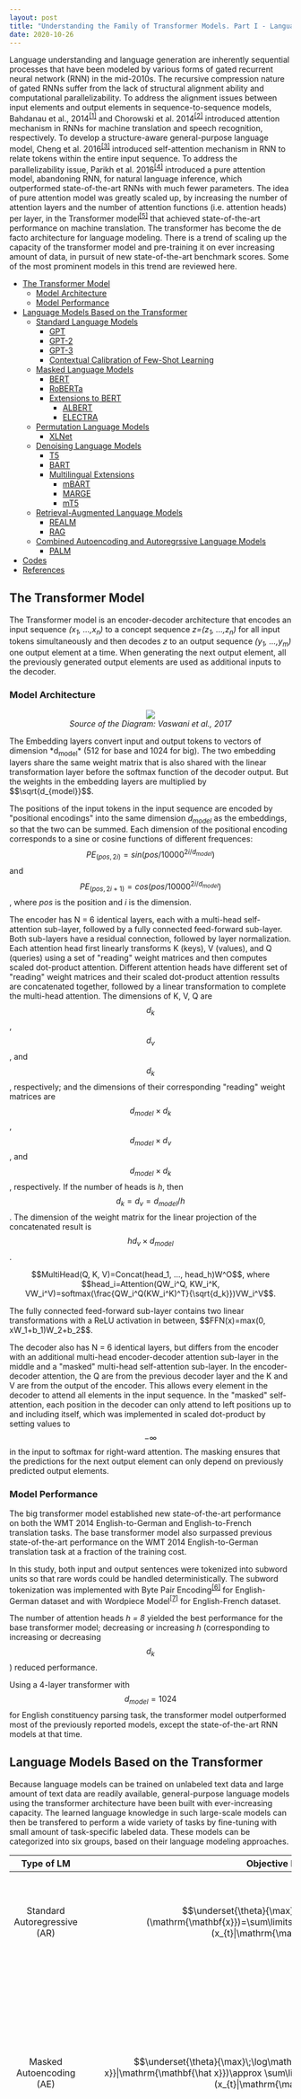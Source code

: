 ```yaml
---
layout: post
title: "Understanding the Family of Transformer Models. Part I - Language Models"
date: 2020-10-26
---
```

Language understanding and language generation are inherently sequential processes that have been modeled by various forms of gated recurrent neural network (RNN) in the mid-2010s. The recursive compression nature of gated RNNs suffer from the lack of structural alignment ability and computational parallelizability. To address the alignment issues between input elements and output elements in sequence-to-sequence models, Bahdanau et al., 2014<sup>[\[1\]](#ref1)</sup> and Chorowski et al. 2014<sup>[\[2\]](#ref2)</sup> introduced attention mechanism in RNNs for machine translation and speech recognition, respectively. To develop a structure-aware general-purpose language model, Cheng et al. 2016<sup>[\[3\]](#ref3)</sup> introduced self-attention mechanism in RNN to relate tokens within the entire input sequence. To address the parallelizability issue, Parikh et al. 2016<sup>[\[4\]](#ref4)</sup> introduced a pure attention model, abandoning RNN, for natural language inference, which outperformed state-of-the-art RNNs with much fewer parameters. The idea of pure attention model was greatly scaled up, by increasing the number of attention layers and the number of attention functions (i.e. attention heads) per layer, in the Transformer model<sup>[\[5\]](#ref5)</sup> that achieved state-of-the-art performance on machine translation. The transformer has become the de facto architecture for language modeling. There is a trend of scaling up the capacity of the transformer model and pre-training it on ever increasing amount of data, in pursuit of new state-of-the-art benchmark scores. Some of the most prominent models in this trend are reviewed here.

- [The Transformer Model](#the-transformer-model)
    - [Model Architecture](#model-architecture)
    - [Model Performance](#model-performance)
- [Language Models Based on the Transformer](#language-models-based-on-the-transformer)
    - [Standard Language Models](#standard-language-models)
        - [GPT](#gpt)
        - [GPT-2](#gpt-2)
        - [GPT-3](#gpt-3)
        - [Contextual Calibration of Few-Shot Learning](#contextual-calibration-of-few-shot-learning)
    - [Masked Language Models](#masked-language-models)
        - [BERT](#bert)
        - [RoBERTa](#roberta)
        - [Extensions to BERT](#extensions-to-bert)
            - [ALBERT](#albert)
            - [ELECTRA](#electra)
    - [Permutation Language Models](#permutation-language-models)
        - [XLNet](#xlnet)
    - [Denoising Language Models](#denoising-language-models)
        - [T5](#t5)
        - [BART](#bart)
        - [Multilingual Extensions](#multilingual-extensions)
            - [mBART](#mbart)
            - [MARGE](#marge)
            - [mT5](#mt5)
    - [Retrieval-Augmented Language Models](#retrieval-augmented-language-models)
        - [REALM](#realm)
        - [RAG](#rag)
    - [Combined Autoencoding and Autoregrssive Language Models](#combined-autoencoding-and-autoregrssive-language-models)
        - [PALM](#palm)
- [Codes](#codes)
- [References](#references)

## **The Transformer Model**

The Transformer model is an encoder-decoder architecture that encodes an input sequence *(x<sub>1</sub>, ...,x<sub>n</sub>)* to a concept sequence *z=(z<sub>1</sub>, ...,z<sub>n</sub>)* for all input tokens simultaneously and then decodes *z* to an output sequence *(y<sub>1</sub>, ...,y<sub>m</sub>)* one output element at a time. When generating the next output element, all the previously generated output elements are used as additional inputs to the decoder.

### **Model Architecture**

<p align="center"><img src="../../../assets/images/transformer_architecture.png">
<br><em>Source of the Diagram: Vaswani et al., 2017</em></p>
The Embedding layers convert input and output tokens to vectors of dimension *d<sub>model</sub>* (512 for base and 1024 for big). The two embedding layers share the same weight matrix that is also shared with the linear transformation layer before the softmax function of the decoder output. But the weights in the embedding layers are multiplied by $$\sqrt{d_{model}}$$.

The positions of the input tokens in the input sequence are encoded by "positional encodings" into the same dimension *d<sub>model</sub>* as the embeddings, so that the two can be summed. Each dimension of the positional encoding corresponds to a sine or cosine functions of different frequences: $$PE_{(pos, 2i)}=sin(pos/10000^{2i/d_{model}})$$ and $$PE_{(pos, 2i+1)}=cos(pos/10000^{2i/d_{model}})$$, where *pos* is the position and *i* is the dimension.

The encoder has N = 6 identical layers, each with a multi-head self-attention sub-layer, followed by a fully connected feed-forward sub-layer. Both sub-layers have a residual connection, followed by layer normalization. Each attention head first linearly transforms K (keys), V (values), and Q (queries) using a set of "reading" weight matrices and then computes scaled dot-product attention. Different attention heads have different set of "reading" weight matrices and their scaled dot-product attention ressults are concatenated together, followed by a linear transformation to complete the multi-head attention. The dimensions of K, V, Q are $$d_k$$, $$d_v$$, and $$d_k$$, respectively; and the dimensions of their corresponding "reading" weight matrices are $$d_{model}\times d_k$$, $$d_{model}\times d_v$$, and $$d_{model}\times d_k$$, respectively. If the number of heads is *h*, then $$d_k = d_v = d_{model}/h$$. The dimension of the weight matrix for the linear projection of the concatenated result is $$hd_v\times d_{model}$$.
<p align="center">$$MultiHead(Q, K, V)=Concat(head_1, ..., head_h)W^O$$, where $$head_i=Attention(QW_i^Q, KW_i^K, VW_i^V)=softmax(\frac{QW_i^Q(KW_i^K)^T}{\sqrt{d_k}})VW_i^V$$.</p>
The fully connected feed-forward sub-layer contains two linear transformations with a ReLU activation in between, $$FFN(x)=max(0, xW_1+b_1)W_2+b_2$$.

The decoder also has N = 6 identical layers, but differs from the encoder with an additional multi-head encoder-decoder attention sub-layer in the middle and a "masked" multi-head self-attention sub-layer. In the encoder-decoder attention, the Q are from the previous decoder layer and the K and V are from the output of the encoder. This allows every element in the decoder to attend all elements in the input sequence. In the "masked" self-attention, each position in the decoder can only attend to left positions up to and including itself, which was implemented in scaled dot-product by setting values to $$-\infty$$ in the input to softmax for right-ward attention. The masking ensures that the predictions for the next output element can only depend on previously predicted output elements.

### **Model Performance**

The big transformer model established new state-of-the-art performance on both the WMT 2014 English-to-German and English-to-French translation tasks. The base transformer model also surpassed previous state-of-the-art performance on the WMT 2014 English-to-German translation task at a fraction of the training cost.

In this study, both input and output sentences were tokenized into subword units so that rare words could be handled deterministically. The subword tokenization was implemented with Byte Pair Encoding<sup>[\[6\]](#ref6)</sup> for English-German dataset and with Wordpiece Model<sup>[\[7\]](#ref7)</sup> for English-French dataset.

The number of attention heads *h = 8* yielded the best performance for the base transformer model; decreasing or increasing *h* (corresponding to increasing or decreasing $$d_k$$) reduced performance.

Using a 4-layer transformer with $$d_{model}=1024$$ for English constituency parsing task, the transformer model outperformed most of the previously reported models, except the state-of-the-art RNN models at that time.

## **Language Models Based on the Transformer**

Because language models can be trained on unlabeled text data and large amount of text data are readily available, general-purpose language models using the transformer architecture have been built with ever-increasing capacity. The learned language knowledge in such large-scale models can then be transfered to perform a wide variety of tasks by fine-tuning with small amount of task-specific labeled data. These models can be categorized into six groups, based on their language modeling approaches.

| Type of LM | Objective Function | Definitions |
| :----: | :----: | ---- |
| Standard Autoregressive (AR) | $$\underset{\theta}{\max}\;\log\mathit{p}_{\theta}(\mathrm{\mathbf{x}})=\sum\limits_{t=1}^{T}\log\mathit{p}_{\theta}(x_{t}\|\mathrm{\mathbf{x}}_{\lt t})$$ | 1. $$\mathrm{\mathbf{x}}=[x_{1},...,x_{T}]$$ is token sequence.<br>2. $$\theta$$ is model parameters. |
| Masked Autoencoding (AE) | $$\underset{\theta}{\max}\;\log\mathit{p}_{\theta}(\mathrm{\mathbf{\bar x}}\|\mathrm{\mathbf{\hat x}})\approx \sum\limits_{t=1}^{T} m_{t}\log\mathit{p}_{\theta}(x_{t}\|\mathrm{\mathbf{\hat x}})$$ | 1. $$\mathrm{\mathbf{\hat x}}=\mathrm{\mathbf{x}}$$ with 15% of tokens replaced by [MASK].<br>2. $$\mathrm{\mathbf{\bar x}}=$$ masked tokens<br>3. $$m_{t}=1$$ when $$x_{t}$$ is masked, 0 otherwise. |
| Permutation Autoregressive | $$\underset{\theta}{\max}\;\mathbb{E}_{\mathrm{\mathbf{z}}\sim \mathcal{Z}_{T}}\bigg[\sum\limits_{t=1}^{T}\log\mathit{p}_{\theta}(x_{z_{t}}\|\mathrm{\mathbf{x}}_{\mathrm{\mathbf{z}}_{\lt t}})\bigg]$$ | 1. $$\mathcal{Z}_{T}=$$ the set of all possible, $$T!$$, permutations of the index sequence [1, 2,..., T].<br>2. a permutation $$\mathrm{\mathbf{z}}\in \mathcal{Z}_{T}$$.<br>3. $$z_{t}=$$ the t-th element of $$\mathrm{\mathbf{z}}$$.<br>4. $$\theta$$ is shared across all permutations. |
| Denoising Autoencoding | $$\underset{\theta}{\max}\;\log\mathit{p}_{\theta}(\mathrm{\mathbf{y}}\|\mathrm{\mathbf{x}})=\sum\limits_{t=1}^{T_{y}}\log\mathit{p}_{\theta}(y_{t}\|\mathrm{\mathbf{x}},\mathrm{\mathbf{y_{\lt t}}})$$ | 1. $$\mathrm{\mathbf{x}}=[x_{1},...,x_{T_{x}}]$$ is the noisy source sequence.<br>2. $$\mathrm{\mathbf{y}}=[y_{1},...,y_{T_{y}}]$$ is the corresponding clean sequence.<br>3. sequence-to-sequence on encoder-decoder architecture. |
| Retrieval-Augmented LMs (AE or AR) | $$\underset{\theta,\phi}{\max}\;\log\mathit{p}_{\theta,\phi}(\mathrm{\mathbf{y}}\|\mathrm{\mathbf{x}})=\log(\sum\limits_{z\in\mathcal{Z}}\mathit{p}_{\phi}(\mathrm{\mathbf{y}}\|z,\mathrm{\mathbf{x}})\mathit{p}_{\theta}(z\|\mathrm{\mathbf{x}}))$$ | 1. $$\mathrm{\mathbf{x}},\mathrm{\mathbf{y}},\theta,\phi$$ are input, output, parameters of Knowledge Retriever, and parameters of Knowledge-Augmented Encoder/Generator, respectively.<br>2. $$z$$ is a document in a knowledge corpus $$\mathcal{Z}$$. |
| Combined AE and AR LMs | Two-stage Pre-training:<br>Stage 1 - AE on Encoder Only<br>Stage 2 - AR on Encoder-Decoder<br> | 1. The Stage 1 is identical to the Masked LM above.<br>2. The Stage 2 is similar to the denoising AE above, but instead of having $$\mathrm{\mathbf{y}}$$ being a noised $$\mathrm{\mathbf{x}}$$, now having $$\mathrm{\mathbf{y}}$$ being subsequent span to $$\mathrm{\mathbf{x}}$$. |

### **Standard Language Models**

Standard language model's objective is to maximize the conditional probability of generating a token given all the *k* previously generated tokens, where *k* is the size of the context window. This type of language modeling is referred to as Causal Language Modeling or Autoregressive Language Modeling by some authors. The decoder part of the transformer model, without the encoder-decoder attention sub-layer, is a natural fit for a language model. The groups at OpenAI adopted the decoder portion of the transformer model to build a series of high-capacity language models in a process named **G**enerative **P**re-**T**raining (GPT).

#### **GPT**

Radford et al., 2018<sup>[\[8\]](#ref8)</sup> introduced the GPT model, as illustrated below. The Transformer blocks shown in the right figure are the GPT variant decoder-only stack (the left figure) of the Transformer.
<p align="center"><img src="../../../assets/images/gpt_architecture.png"></p>

The total number of parameters of GPT are between Transformer<sub>Base</sub> and Transformer<sub>Big</sub>, with the number of layers *N = 12*, the number of heads *h = 12*, and the dimension of the embedding *d<sub>model</sub> = 768*. Learned positional embeddings were used, instead of the original sinusoidal positional encoding. The BooksCorpus dataset of 11,038 books in 16 different genres, tokenized with a bytepair encoding vocabulary of 40,000, was used to train the language model.

The parameters of the pre-trained language model were then used for supervised fine-tuning tasks. In a labeled dataset, each instance contains a sequence of input tokens and a label. A new layer consisted of a linear transformation and a softmax function is added to convert the final output element (the Extract token in the diagram) of the decoder to the probability of the corresponding label. The objective of the fine-tuning is to maximize the probability of the given label, conditional to the given sequence of tokens. To improve generalization and accelerate convergence, language model objective is added, as an auxiliary objective, to the fine-tuning objective.

For text classification task, the fine-tuning model above can be used directly. But for some other tasks, structured inputs have to be converted into an ordered sequence with a delimiter token in between. For textual entailment or natural language inference (NLI) tasks, each premise-hypothesis statements pair is concatenated into an ordered sequence with three possible labels: entailing, contradictory, or neutral. For semantic similarity or paraphrase detection tasks, both orders of the two sentences are processed independently and their final element outputs from the decoder are added element-wise before being fed into the linear output layer that predicts whether the two sentences are equivalent or not. For multiple-choice problems, such as Question Answering or Commonsense Reasoning, given context document *z*, question *q*, and a set of *k* possible answers are concatenated into [*z*, *q*, delimiter token, *$$a_i$$*], each of which is processed independently to predict whether the answer is correct. The *k* predictions are then normalized via a softmax layer to produce an output distribution. Fine-tuning could be done quickly and 3 epochs of training was sufficient for most cases.

In NLI tasks, the GPT model significantly outperformed previous best models in four of the five datasets examined. In Question Answering using RACE dataset and Commonsense Reasoning using Story Cloze, the GPT model significantly outperformed previous best models. In semantic similarity tasks, the GPT model outperformed the previous best on two of the three datasets examined. In classification tasks, the GPT model significantly outperformed the previous best model on one of the two datasets examined. The GPT model achieved a new state-of-the-art overall score on the GLUE benchmark, a 9-task benchmark for natural language understanding<sup>[\[9\]](#ref9)</sup>.

Analyses of zero-shot (performing downstream tasks without fine-tuning) behaviors demonstrated that the language model acquired useful linguistic knowledge for downstream tasks, including linguistic acceptability (grammatical correctness), sentiment binary classification, question answering, and commonsense reasoning (winograd schemas challenge).

#### **GPT-2**

To test the hypothesis that language model with sufficient capacity can perform well on multiple tasks without transfer learning, Radford et al., 2019<sup>[\[10\]](#ref10)</sup> introduced GPT-2 model that has the same architecture as GPT, but with drastically increased capacity (number of layers *N = 48* and dimension of the embedding *d<sub>model</sub> = 1600*). Other modifications to GPT included moving layer normalization from the output to the input of each sub-layer, adding layer normalization to the output of the final self-attention block, and scaling the weights of residual layers at initialization by a factor of *1/$$\sqrt{N}$$* where *N* is the number of residual layers. The context size was increased from 512 to 1024. The training dataset, WebText, was 40GB of text from over 8 million web pages that were outbound links from Reddit with at least 3 karma (proportional to user upvotes), excluding Wikipedia pages. Byte Pair Encoding vocabulary size was 50,257.

The GPT-2 language model (LM) was evaluated for LM accuracy or perplexity in zero-shot setting on 8 different datasets and it outperformed the state-of-the-art models on 7 out of the 8 datasets. The GPT-2 also matched or exceeded some supervised baseline models on commonsense reasoning (Winograd Schema challenge) and reading comprehension (CoQA) tasks, but performed far worse than some supervised or fine-tuned models on other tasks, including summarization, translation, and question answering. The GPT-2 may still underfit the WebText, because the perplexity of the test set continued to go down.

#### **GPT-3**

Moving further along the same path, Brown et al., 2020<sup>[\[11\]](#ref11)</sup> introduced GPT-3 model that has the same architecture as GPT-2, but with drastically increased capacity (number of layers *N = 96*, dimension of the embedding *d<sub>model</sub> = 12288*, number of heads *h=96*, and context window size 2048). Another modification was to use factorized self-attention heads with alternating dense and locally banded sparse attention patterns, similar to the Sparse Transformer<sup>[\[12\]](#ref12)</sup>, for faster attention operations. The training dataset were from 4 sources: WebText2 (similar to WebText of GPT-2, but over longer period), Wikipedia, two internet-based books corpora (Books1 and Books2), and Common Crawl. Fuzzy deduplication at document level was performed within and across datasets. Low quality documents in Common Crawl dataset were removed using a classifier trained with high quality examples from WebText2. The final total byte-pair-encoded tokens were about 500 billion. During training, higher-quality datasets were sampled more frequently. Data overlaps between LM training dataset and test datasets of benchmarks studies were reduced, but not completely removed.

The GPT-3 LM model was evaluated on over two dozen benchmarks datasets and several novel tasks for three conditions, "few-shot learning", "one-shot learning", and "zero-shot learning". The "*K*-shot learning" refers to the number of examples included in the input sequence, in the form of $$(task description, (prompt, answer)\times K, prompt)$$, at inference time without any weight updates. The *K* in "few-shot learning" was typically in the range of 10 and 100. Overall, increasing *K* increased task performance and such increase was steeper for larger models.

The GPT-3 achieved new state-of-the-art performance on some datasets, including zero-shot perplexity on the Penn Tree Bank (PTB) dataset (a traditional language modeling dataset), few-shot accuracy on LAMBDA dataset (reading a paragraph and predicting the last word of sentences), one-shot and few-shot results on TriviaQA dataset (closed-book question answering), few-shot results on WMT'14 Fr->En and WMT'16 De->En translation, zero-, one-, and few-shot results on PIQA dataset (common sense questions about how the physical world works).

The GPT-3 still performed worse, by a large margin in some cases, than fine-tuned state-of-the-art models on many other datasets, including HellaSwag dataset (selecting the best ending to a story or set of instructions) and StoryCloze dataset (selecting the correct ending sentence for five-sentence long stories), Natural Question and WebQuestions datasets (closed-book question answering), WMT'14 En->Fr, WMT'16 En->De, and WMT'16 En<->Ro translation, Winograd Schema Challenge and adversarially-mined Winogrande datasets (determining which word a gramatically ambiguous pronoun refers to), ARC (Easy) and ARC (Challenge) datasets (multiple-choice questions from 3rd to 9th grade science exams), OpenBookQA dataset (multi-hop reasoning with partial context provided by elementary level science facts), 5 reading comprehesion datasets of different formats (CoQA, QuAC, DROP, SQuADv2, RACE), the standardized collection of datasets of the SuperGLUE benchmark, Adversarial Natural Language Inference (ANLI) dataset.

Few-shot settings of the GTP-3 also demonstrated some abilities in many synthetic and qualitative tasks, including simple arithmetic operations on integers with 3 or less digits, character manipulation and word unscrambling tasks (cycle letters in words, anagrams of all but first and last/last 2 characters, random insertion in word, reversed words), SAT Analogies (multiple choice questions from the college entrance exam for selecting the same type of word pair relationship), correcting English grammar, learning and using novel words. The GPT-3 can generate samples of news articles which human evaluators have difficult distinguishing from articles written by humans.

#### **Contextual Calibration of Few-Shot Learning**

Although GPT-3 has displayed competitive or even state-of-the-art performance in few-shot learning on a wide range of tasks<sup>[\[11\]](#ref11)</sup>, Zhao et al., 2021<sup>[\[20\]](#ref20)</sup> have shown that the performance of few-shot learning in GPT-3 is very unstable on some text classification, fact retrieval, and information extraction tasks. They show that GPT-3's accuracy depends highly on the prompt format, where a prompt contains three components: a format, a set of training examples, and a permutation (ordering) of those examples. The accuracy also depends highly on both the selection and the ordering of training examples and the variance of accuracy persists even with more training examples or larger models. Furthermore, they show that the variances are caused by three types biases: (1) majority label bias, where more frequent label in the prompt is predicted more, (2) recency bias, where labels near the end of the prompt is predicted more, and (3) common token bias, where more frequent tokens in the pre-training dataset are predicted more.

To correct the biases, Zhao et al., 2021<sup>[\[20\]](#ref20)</sup> introduce the contextual calibration procedure that estimates the model's bias towards certain answers by feeding in a content-free input, such as "N/A", assuming that content-free inputs should give uniform probabilities to all answers. The actual context-dependent output probability from content-free input, denoted as $$\mathrm{\hat p}_{cf}$$, is an average of those from "N/A", "\[MASK\]", and empty string. Then, a weight matrix $$\mathrm{\mathbf{W}}$$ is set as $$\mathrm{\mathbf{W}}=\mathrm{diag}(\mathrm{\hat p}_{cf})^{-1}$$. The calibrated probability is defined as $$\mathrm{\mathbf{W}}\mathrm{\hat p}+\mathrm{b}$$, where $$\mathrm{\hat p}$$ is the original probability and $$\mathrm{b}$$ is set to all-zero vector. This contextual calibration procedure is data-free and adds trivial amounts of computational overhead.

The experimental results of the contextual calibration show that it dramatically improves GPT-3’s average and worst-case accuracy, by up to 30.0% absolute; it sometimes allows GPT-3 2.7B to outperform the GPT-3 175B baseline—by up to 19.3%; it reduces the variance considerably in a majority of cases; and it also improves the mean accuracy and reduces variance for most tasks in GPT-2. However, contextual calibration does not eliminate the need to engineer prompts.

### **Masked Language Models**

In addition to the unidirectional generative approach, as applied in building the GPT models, language models can also be built using bidirectional masked approach, where some tokens from the input are randomly masked and the objective is to predict the original token of the masked position based on its context on both sides. The BERT (**B**idirectional **E**ncoder **R**epresentations from **T**ransformers) subfamily of models are masked language models based on the encoder portion of the transformer model. 

#### **BERT**

Devlin et al., 2019<sup>[\[13\]](#ref13)</sup> introduced the BERT model, as illustrated below. Similar to GPT, BERT consists of two stages: pre-training and fine-tuning. The model is first pre-trained on unlabeled data over two different tasks; then, each downstream task has a separate fine-tuned model, initialized with the same pre-trained parameters and trained with task-specific labeled data.
<p align="center"><img src="../../../assets/images/bert_architecture.png"></p>

The model architecture of BERT is almost identical to the encoder portion of the transformer. The number of layers *N*, the number of heads *h*, and the dimension of the embedding *d<sub>model</sub>* are (*N=12*, *h=12*, *d<sub>model</sub>=768*) for *BERT<sub>BASE</sub>* and (*N=24*, *h=16*, *d<sub>model</sub>=1024*) for *BERT<sub>LARGE</sub>*. Text are tokenized with WordPiece Model of 30,000 token vocabulary. Input can represent a single text segment or a pair of text segments with a special token [SEP] in between. Learnable segment embeddings are added to indicate segment A or segment B. Final input representation for each token is the sum of token embedding, segment embedding, and positional embedding. The first token of every input sequence is always a special classification token [CLS], whose corresponding hidden vector in the output of the final layer is used as the aggregate representation for the output of classification tasks.

The pre-training datasets include BooksCorpus (800M words) and English Wikipedia (2,500M words). Two unsupervised tasks are included in the pre-training: Masked Language Modeling (MLM, also known as Auto-Encoding) and Next Sentence Prediction (NSP). In the MLM, 15% of all tokens in each input sequence are masked at random for prediction by softmax of the corresponding final hidden vectors over the vocabulary. The NSP is to pre-train the model to predict sentence relationships as binary classification (B IsNext/NotNext of A) for paired sentence inputs (A, B). For each fine-tuning task, just one additional classification layer is added and task-specific inputs and outputs are fed into BERT and all the weights are updated end-to-end.

*BERT<sub>LARGE</sub>* achieved new state-of-the-art results on eleven natural language processing datasets, including the GLUE score of 80.5 (7.7 point absolute improvement), MultiNLI accuracy of 86.7 (4.6 point absolute improvement), SQuAD v1.1 question answering Test F1 of 93.2 (1.5 point absolute improvement), SQuAD v2.0 Test F1 of 83.1 (5.1 point absolute improvement), and SWAG sentence-pair completion accuracy of 86.3 (8.3 point absolute improvement).

*BERT<sub>BASE</sub>* has the same model size as GPT, but gained 4.5 point improvement on GLUE score. Abalation studies show that both the bidirectionality of the MLM and the NSP task of the pre-training are significant contributors to GLUE score. In addition to fine-tuning pre-trained large model, transfer learning can also be done with feature-based approach, where contextual embeddings of tokens are extracted from the pre-trained large model to represent inputs for training small models of downstream tasks. In a Named Entity Recognition task, concatenation of the token representations from the top four hidden layers of the pre-trained *BERT<sub>BASE</sub>* achieved comparable performance to the fine-tuned *BERT<sub>BASE</sub>*.

#### **RoBERTa**

Liu et al., 2019<sup>[\[14\]](#ref14)</sup> investigated the effect of larger training dataset size and alternative training hyperparameters of the BERT, without any change to the model architecture. The new training configuration of the BERT is called **R**obustly **o**ptimized **BERT** **a**pproach (**RoBERTa**). The new training dataset is collected from more diverse sources, with total size of 160GB, 10 times of the size used by BERT. The new batch size is 8K, more than 30 times of the batch size of BERT. The training steps are 0.5M and 1M for RoBERTa and BERT, respectively; thus, total instances of training are 4B and 256M for RoBERTa and BERT, respectively. Larger training dataset, larger batch size, and longer training have been shown to be substantially beneficial; but other hyperparameter changes included in the new configuration have been shown to have little benefit, including larger BPE vocabulary size, dynamic token masking, training on longer sequence, and removal of NSP pre-training task.

RoBERTa achieved new state-of-the-art GLUE score of 88.5, far above the 80.5 by *BERT<sub>LARGE</sub>*. It also set new state-of-the-art results on two question answering tasks, RACE and SQuAD, with large margin over corresponding scores by *BERT<sub>LARGE</sub>*. These results showed that the original BERT model was significantly underfit.

#### **Extensions to BERT**

Numerous efforts have been made to reduce the computational cost of BERT and, at the same time, to improve its performance on downstream tasks. Two examples, ALBERT and ELECTRA, are reviewed here. ALBERT improves parameter efficiency and introduces sentence-order prediction to replace BERT's next sentence prediction. ELECTRA improves sample efficiency and introduces replaced token detection objective in a generator-discriminator pre-training scheme.

##### **ALBERT**

Lan et al., 2019<sup>[\[22\]](#ref22)</sup> introduced A Lite BERT (ALBERT) that drastically reduced the number of parameters of BERT by two techniques: (1) a factorized embedding parameterization, and (2) cross-layer parameter sharing. In addition, ALBERT improved the pre-training objective of BERT by modifying the definition of negative examples in the next sentence prediction task to become sentence-order prediction task.

The factorized embedding parameterization is to allow the vocabulary embedding size $$E$$ to be different from the hidden layer size $$H$$, as opposed to $$E=H$$ in BERT, RoBERTa, and XLNet. If $$E=H$$, then increasing $$H$$ increases the size of the embedding matrix, $$V\times E$$, where $$V$$ is the vocabulary size and $$V$$=30,000 in this study, and easily results in billions of parameters. Also, token embedding and hidden-layer embedding are supposed to learn context-independent and context-dependent representations, respectively. It is desirable to have $$E\ll H$$. The decoupling reduces the embedding parameters from $$O(V\times H)$$ to $$O(V\times E+E\times H)$$. Ablation experiments show that $$E$$=128 appears to be the best.
ALBERT shares parameters across layers on both feed-forward network and attention parameters. The number of parameters are 334M and 18M in BERT-large and ALBERT-large, respectively, with 24 layers and 1024 hidden-layer size. However, the downstream task performance is reduced after applying the two parameter reduction techniques.

The next sentence prediction (NSP) task of BERT predicts whether the second segment of an input is the next segment of the first segment or not, in which the negative examples come from different documents. The effects of NSP is unreliable. The sentence-order prediction (SOP) task of ALBERT predicts whether a pair of segments are in correct order, in which the negative examples are from swapped contiguous segments. It is interesting that such a small change in the learning objective consistently improves performance for multi-sentence encoding downstream tasks, even after the parameter reduction techniques above. Also, removing dropout significantly improves both masked language modeling accuracy and downstream tasks performance.

ALBERT significantly outperforms the then state-of-the-art models RoBERTa and DCMN+ on benchmarks GLUE, SQuAD, and RACE, respectively.

##### **ELECTRA**

Clark et al., 2020<sup>[\[23\]](#ref23)</sup> took another approach ELECTRA (Efficiently Learning an Encoder that Classifies Token Replacements Accurately) to improve pre-training efficiency and downstream task performance of BERT. It addresses two problems of BERT: (1) the artificial token [MASK] used in pre-training is not used in fine-tuning, and (2) only a small subset (15%) of input tokens are used (masked) for pre-training. The first, also known as mismatch, problem, is solved by replacing masked tokens with plausible alternatives sampled from a small generator network. The second problem is solved by training a discriminative model that predicts whether each token in the corrupted input was replaced by a generator sample or not. The idea is named replaced token detection pre-training, as illustrated in the figure below. By learning from all input positions, ELECTRA trains much faster than BERT.
<p align="center"><img src="../../../assets/images/ELECTRA.png"></p>

Both the generator $$G$$ and the discriminator $$D$$ consist of an encoder that maps a sequence of input tokens $$\mathbf{x}=[x_1,...,x_n]$$ into a sequence of contextualized vector representations $$h(\mathbf{x})=[h_1,...,h_n]$$. For a given masked position $$t$$, the probability of generating the token $$x_t$$ with a softmax layer at the generator output is

$$p_G(x_t|\mathbf{x})=\frac{\exp(e(x_t)^{\top}h_G(\mathbf{x})_t)}{\sum_{x'}\exp(e(x')^{\top}h_G(\mathbf{x})_t)}$$

where $$e$$ denotes token embeddings. For a given position $$t$$, the discriminator predicts whether the tokens $$x_t$$ is from the real data rather than the generator distribution, with a sigmoid output layer:

$$D(\mathbf{x},t)=\mathrm{sigmoid}(w^{\top}h_D(\mathbf{x})_t)$$

The generator is trained to perform masked language modeling that first selects, from an input $$\mathbf{x}=[x_1,...,x_n]$$, a random set of positions $$\mathbf{m}=[m_1,...,m_k]$$ to mask out, where $$k=0.15n$$. Then, the selected tokens are replaced with [MASK] tokens, which is denoted as $$\mathbf{x}^{\mathrm{masked}}=\mathtt{REPLACE}$$($$\mathbf{x}$$,$$\mathbf{m}$$,[MASK]). Then, the generator learns to predict the original identities of the masked tokens. Then, a corrupted example $$\mathbf{x}^{\mathrm{corrupt}}$$ is created by replacing the masked-out tokens with generator samples. Finally, the discriminator is trained to predict which tokens in $$\mathbf{x}^{\mathrm{corrupt}}$$ match the original input $$\mathbf{x}$$. Model inputs are constructed according to

$$m_i\sim\mathrm{unif}\{1,n\}$$ for $$i=1$$ to $$k \qquad\qquad \mathbf{x}^{\mathrm{masked}}=\mathtt{REPLACE}$$($$\mathbf{x}$$,$$\mathbf{m}$$,[MASK])

$$\hat{x}_i\sim p_G(x_i$$\|$$\mathbf{x}^{\mathrm{masked}})$$ for $$i\in\mathbf{m} \qquad\qquad \mathbf{x}^{\mathrm{corrupt}}=\mathtt{REPLACE}$$($$\mathbf{x}$$,$$\mathbf{m}$$,$$\hat{\mathbf{x}}$$)

and the loss functions are

$$\mathcal{L}_{\mathrm{MLM}}(\mathbf{x},\theta_G)=\mathrm{\mathbb{E}}\bigg(\sum\limits_{i\in\mathbf{m}}-\log p_G(x_i|\mathbf{x}^{\mathrm{masked}})\bigg)$$

$$\mathcal{L}_{\mathrm{Disc}}(\mathbf{x},\theta_D)=\mathrm{\mathbb{E}}\bigg(\sum\limits_{t=1}^n -\mathbb{1}(x_t^{\mathrm{corrupt}}=x_t)\log D(\mathbf{x}^{\mathrm{corrupt}},t)-\mathbb{1}(x_t^{\mathrm{corrupt}}\neq x_t)\log(1-D(\mathbf{x}^{\mathrm{corrupt}},t)) \bigg)$$

The combined loss is minimized over a large corpus $$\mathcal{X}$$ of raw text.

$$\underset{\theta_C,\theta_D}{\min}\;\sum\limits_{\mathbf{x}\in\mathcal{X}} \mathcal{L}_{\mathrm{MLM}}(\mathbf{x},\theta_G)+\lambda \mathcal{L}_{\mathrm{Disc}}(\mathbf{x},\theta_D)$$

The expectations in the losses are approximated with a single sample. The discriminator loss cannot be back-propagated through the generator because of the sampling step. After pre-training, the generator is thrown out and only the discriminator is fine-tuned on downstream tasks.

GLUE and SQuAD benchmarks are used for evaluation. For fine-tuning on GLUE and SQuAD, simple linear classifiers and the question-answering module from XLNet, respectively, are added on top of ELECTRA. Both the token embeddings and positional embeddings are shared between the generator and the discriminator, using the size of the discriminator's hidden states. The ELECTRA models work best with generators $$1/4\sim 1/2$$ the size of the discriminator, in terms of layer sizes (number of hidden units) while keeping the other hyperparameters constant. 

ELECTRA-Large models are the same size as BERT-Large but are trained for much longer. ELECTRA-400K is trained for 400k steps, roughly $$1/4$$ the pre-training compute of RoBERTa. ELECTRA-1.75M is trained for 1.75M steps, similar compute to RoBERTa. ELECTRA outperforms XLNet and RoBERTa of the same size on GLUE and SQuAD benchmarks, but with less pre-training compute. ELECTRA is greatly benefitted from having a loss defined over all input tokens rather than just 15% of the tokens. A large amount of ELECTRA’s improvement can be attributed to learning from all tokens and a smaller amount can be attributed to alleviating the pre-train fine-tune mismatch. ELECTRA's pre-training objective is more compute-efficient and results in better performance on downstream tasks.

### **Permutation Language Models**

#### **XLNet**

The standard language modeling in GPT cannot capture relationship to right-hand side tokens, which may be required by downstream tasks. On the other hand, the masked language modeling in BERT cannot capture relationship between masked tokens in the same input sequence during pre-training and does not have the artificial token [MASK] in the input data of fine-tuning tasks. To overcome the drawbacks in both approaches, Yang et al., 2019<sup>[\[16\]](#ref16)</sup> introduced XLNet, a permutation language modeling method with two-stream self-attention architecture. The objective functions of the three types of language modeling are compared below. With all possible permutations of a token sequence, the relationship to right-hand side tokens in the original sequence can be learned by autoregressive approach. The original sequence order is preserved by positional encodings.

There are two sets of hidden representations used in this model, dependent on whether the content $$x_{z_{t}}$$ at the position $$z_{t}$$ is used or not. The content representation $$h_{z_{t}}=h_{\theta}(\mathrm{\mathbf{x}}_{\leq t})$$ encodes both the left context and $$x_{z_{t}}$$ itself, similar to the standard hidden states in Transformer. The query representation $$g_{z_{t}}=g_{\theta}(\mathrm{\mathbf{x}}_{\lt t}, z_{t})$$ encodes the left context and the position $$z_{t}$$, but not $$x_{z_{t}}$$. The next token distribution $$\mathit{p}_{\theta}(x_{z_{t}} |\mathrm{\mathbf{x}}_{\mathrm{\mathbf{z}}_{\lt t}})=\frac{exp(e(x_{z_{t}})^{\top}g_{z_{t}})}{\sum_{x'} exp(e(x')^{\top}g_{z_{t}})}$$, where $$e(x)$$ is the embedding of $$x$$. For each attention layer $$m=1,..., M$$, the two streams of representations are schematically updated with a shared set of parameters as follows: query stream $$g_{z_{t}}^{(m)}\leftarrow Attention(Q=g_{z_{t}}^{(m-1)}, KV=h_{\mathrm{\mathbf{z}}_{\lt t}}^{(m-1)};\theta)$$, content stream $$h_{z_{t}}^{(m)}\leftarrow Attention(Q=h_{z_{t}}^{(m-1)}, KV=h_{\mathrm{\mathbf{z}}_{\leq t}}^{(m-1)};\theta)$$, as illustrated in the figure below.
<p align="center"><img src="../../../assets/images/xlnet_architecture.png"></p>

To reduce time to convergence, only the right-most tokens ($$t\gt c$$) of a permutation $$\mathrm{\mathbf{z}}$$ are used as targets for prediction. A hyperparameter $$K\approx \left\lvert{\mathrm{\mathbf{z}}}\right\rvert/(\left\lvert{\mathrm{\mathbf{z}}}\right\rvert-c)$$ is used to determine the target subsequence. For non-target tokens, their query representations do not need to be computed. The $$K=6$$ is used in the experiments of this study.

To enable capturing longer-term dependency, two techniques from Transformer-XL<sup>[\[17\]](#ref17)</sup> are integrated: the relative positional encoding scheme and the segment recurrence mechanism. The relative positional encoding is done by relative distance between two positions, which is required for the segment recurrence mechanism. The input is divided into multiple equal length segments. During training, the hidden state sequence computed for the previous segment is fixed (stop-gradient) and cached to be reused (concatenated with the next segment's hidden state) as an extended context when the model processes the next new segment. This segment-level recurrence avoids context fragmentation problem and speeds up training and evaluation. Unlike the same-layer recurrence in RNN, the segment recurrence here feeds to the next layer. Therefore, the largest possible dependency length grows with the number of layers as well as the segment length.

The XLNet has the same architecture hyperparameters as BERT<sub>Large</sub>. Trained on the same datasets and hyperparameters with an almost identical training recipe, XLNet outperforms BERT<sub>Large</sub> by a considerable margin on all the tested tasks, including GLUE, text classification, reading comprehension (RACE), document ranking (ClueWeb09-B), and question answering (SQuAD) tasks. Trained on the same full data and the hyperparameters of RoBERTa, XLNet generally outperforms RoBERTa on RACE, ClueWeb09-B, SQuAD, and GLUE tasks.

### **Denoising Language Models**

All the models mentioned above use either encoder-only or decoder-only Transformers, which limit the applicable mappings from inputs to outputs. By contrast, using sequence-to-sequence models on encoder-decoder Transformers allows arbitrary mappings from noisy to clean sequences, such as deletion, infilling, rotation, and permutation. Denoising language models are trained by corrupting documents and then optimizing a reconstruction loss, the cross-entropy between the decoder’s output and the original document.

#### **T5**

Raffel et al., 2020<sup>[\[18\]](#ref18)</sup> introduce **T**ext-**t**o-**T**ext **T**ransfer **T**ransformer (T5) model that uses encoder-decoder architecture of the transformer and unifies the input and output format of all the downstream tasks, as illustrated below, so that multi-task learning can be done easily for all tasks at once. They also systematically compare different architectures, unsupervised objectives, pre-training dataset sizes, task training strategies, and scaling to gain insight on optimal modeling choices.
<p align="center"><img src="../../../assets/images/t5_architecture.png"></p>

The T5 encoder-decoder architecture is largely the same as the transformer, with the exception of removing the bias term in layer normalization, placing the layer normalization outside of residual path, and using a simplified form of positional embedding. The pre-training dataset is named **C**olossal **C**lean **C**rawled **C**orpus (C4) that is 750GB of web extracted text, derived from one month of Common Crawl dataset with a series of cleaning, filtering, and deduplication. Every task is treated as a text-to-text problem where some text for context or conditioning is fed into the encoder and some output text is generated by the decoder. The text-to-text framework provides consistent model, objective, training procedure, and decoding process, regardless of the task. A task-specific prefix (as in the figure above) is added to the original input sequence to indicate which task the model should perform. There are 18 tasks in this study.

The T5 baseline model's encoder and decoder are each similar in size and configuration to the BERT<sub>BASE</sub> that consists of 12 layers, 12 heads per layer, *d<sub>model</sub>=768*, *d<sub>KV</sub>=64*, *d<sub>ff</sub>=3072*, and about 220 million parameters (twice the number of parameters of BERT<sub>BASE</sub>). The pre-training uses a vocabulary of 32,000 wordpieces. The pre-training objective (named denoising objective in this study) is to predict dropped-out tokens in the input sequence. 15% of tokens are randomly dropped out and replaced by special sentinel tokens. The target is the combination of all the dropped-out spans of tokens, delimited by the corresponding sentinel tokens. Training always uses standard maximum likelihood and a cross-entropy loss; and testing uses greedy decoding. Pre-training runs for $$2^{19}$$ steps on C4, with batch size of 128 and maximum length of 512, which results in pre-training on $$2^{35}\approx 34B$$ tokens, a fraction of the C4 dataset. Fine-tuning runs for $$2^{18}$$ steps on all tasks and validation is done every 5000 steps. Results are reported based on highest validation performance per task. Overall, the performance of T5 baseline model is comparable to existing models of similar size, such as BERT<sub>BASE</sub>.

Five architectural variants are compared: (1) the T5 baseline encoder-decoder, (2) equivalent encoder-decoder but with shared parameters, (3) encoder-decoder but with only 6 layers each, (4) decoder-only language model, (5) decoder-only prefix language model. The prefix language model uses fully-visible masking on the prefix portion of the sequence and causal masking for target portion. For example, during training for input sequence "translate English to German: That is good. target:" and target sequence "Das ist gut.", fully-visible masking is applied to the former and causal masking is applied to the latter. Also, for each of the five architectural variants, two objectives are compared: (1) the baseline model's denoising objective and (2) standard language model objective. In the latter case, the input and target are concatenated and the entire span is predicted from beginning to end. The results show that models using a denoising objective always perform better than the corresponding ones using a language model objective. For all tasks, the T5 baseline encoder-decoder with the denoising objective performed the best, and sharing parameters across encoder and decoder performed nearly as well. The two decoder-only variants performed significantly worse than encoder-decoder variants, suggesting that the addition of an explicit encoder-decoder attention is beneficial.

Using the encoder-decoder architecture, three disparate objectives are compared: (1) BERT-style Masked LM (10% of masked tokens replaced by random tokens), (2) Prefix LM, and (3) Deshuffling (input sequence is shuffled and deshuffled original sequence is used as target). The BERT-style objective performs best. Three additional variants of BERT-style objectives are further compared: (1) MASS-style (all masked tokens replaced by \<MASK\>), (2) consecutive masked tokens (span) replaced with single sentinel token (used by T5 baseline above), and (3) the masked tokens are dropped without replacements. The targets of both BERT-style and MASS-style are the entire original text; the targets of the latter two are the masked tokens only. All the three variants perform similarly to BERT-style objective. The span replacement variant is chosen for the rest of study, due to shorter target length and less processing. The token masking rates of 10%, 15%, 25%, and 50% are compared; but they had limited effect on model performance. 15% is used for the rest of the study. The average span lengths of 2, 3, 5, 10 are compared with the baseline model's random masking approach. Overall, the differences are limited and the baseline model's objective is chosen for the rest of study, due to shorter target length and less processing.

The cleaning, filtering, and deduplication steps in producing C4 dataset reduced size from 6.1TB to 745GB and improved performance of downstream tasks uniformly. Some domain-specific subsets of C4 or other corpora much smaller than C4 outperformed C4 in some downstream tasks, when the smaller pre-training datasets contain in-domain data of the tasks. When C4 is artificially truncated to various smaller sizes, corresponding to repeating data during pre-training for 64, 256, 1,024, and 4,096 times, the performance degrades as the dataset size shrinks, due to overfitting. Therefore, the authors suggest using large pre-training datasets whenever possible.

In the baseline model, the fine-tuning stage updates all parameters. Two partial parameter update strategies are compared: (1) adding an adapter layer (dense-ReLU-dense) after each feed-forward network in each block of the transformer and only updating parameters in the adapter layers and layer normalization, (2) gradual unfreezing that unfreezes layers for parameter update from the last layer to the first layer gradually. Both of the partial update strategies caused performance degradation. Also, multi-task training is examined, where both unlabeled dataset and supervised downstream task dataset are mixed in a single stage training. Three different data mixing strategies are compared: (1) examples-proportional mixing (sampling in proportion to the size of each task's dataset, sampling rate of the *mth* task $$r_{m}=\min(e_{m},K)/\sum \min(e_{n},K)$$, where *e* is the number of examples and *K* is an artificial dataset size limit), (2) temperature-scaled mixing (sampling rate of the *mth* task = $$r_{m}^{\frac{1}{T}}/\sum r_{n}^{\frac{1}{T}}$$, where $$r_{m}$$ is the same as in the (1)), and (3) equal mixing (sampling from each task with equal probability). In general, multi-tasking training underperforms pre-training followed by fine-tuning on most tasks. To close the gap between multi-tasking training and pre-training followed by fine-tuning, three different strategies of multi-task pre-training followed by fine-tuning are compared: (1) examples-proportional multi-task pre-training (with $$K=2^{19}$$) followed by task-specific fine-tuning, (2) same multi-task pre-training as in (1) except that one downstream task is excluded in the pre-training but used for fine-tuning (leave-one-out multi-task training), and (3) same multi-task pre-training as in (1) except that unsupervised task is excluded (supervised multi-task pre-training). The (1) strategy, multi-task pre-training followed by fine-tuning, results in comparable performance to the T5 baseline, but the (2) and (3) strategies perform slightly and significantly, respectively, worse than the baseline.

Finally, different ways of scaling up the baseline model are compared: (1) $$4\times$$ training steps, (2) $$2\times$$ training steps and $$2\times$$ bigger (by number of parameters), (3) $$4\times$$ bigger, (4) $$4\times$$ larger batch sizes, (5) ensemble of 4 separately pre-trained and fine-tuned models, and (6) single pre-trained model and 4 separately fine-tuned models for ensemble. All the 6 ways of scaling up improved performance over the baseline on all the tasks, except the 2 ensemble methods on SuperGLUE task. There was no clear winner between training for $$4\times$$ as many steps or using a $$4\times$$ larger batch size. The $$4\times$$ bigger model appeared to slightly outperform the $$4\times$$ training steps model. However, using a larger model can make downstream fine-tuning and inference more expensive.

Combining the insights above, the authors put together their best model named T5-11B with the configuration: 24-layer encoder-decoder, 128 heads per layer, *d<sub>model</sub>=1,024*, *d<sub>KV</sub>=128*, *d<sub>ff</sub>=65,536*, and about 11 billion parameters. The span-corruption objective is used with 15% corruption rate and mean span length of 3. The pre-training is run for 1 million steps with a batch size of $$2^{11}$$ sequences of length 512, corresponding to a total of about 1 trillion pre-training tokens. The pre-training is run on a multi-task examples-proportional mixing. During fine-tuning, a smaller batch size of 8 and length of 512 are used. Overall, T5-11B achieved state-of-the-art performance on 18 out of the 24 tasks.

#### **BART**

Lewis et al., 2020<sup>[\[19\]](#ref19)</sup> introduce **B**idirectional and **A**uto-**R**egressive  **T**ransformers (BART) model that is a denoising autoencoder built with the encoder-decoder architecture of the transformer. The bidirectional encoder takes in a corrupted text and the left-to-right autoregressive decoder generates the corresponding clean text. The figure below illustrates the main difference between BERT, a masked LM, GPT, a standard autoregressive LM, and BART, a denoising LM.
<p align="center"><img src="../../../assets/images/LM.png"></p>
The pre-training optimizes the negative log likelihood of the original document. BART-base and BART-large use 6 and 12 layers, respectively, in each of the encoder and decoder. BART differs from BERT in two ways: (1) each layer of the decoder performs additional cross-attention over the final hidden layer of the encoder; and (2) BART does not have an additional feed-forward network before word prediction. BART contains roughly 10% more parameters than the equivalently sized BERT model.

BART allows any type of document corruption. Five types of noising approaches, as illustrated below, are experimented: (1) token masking, where random tokens are sampled and replaced with [MASK] elements; (2) token deletion, where random tokens are deleted from the input and the model must decide which positions are missing inputs; (3) text infilling, where a number of text spans are sampled with length drawn from a Poisson distribution and each span is replaced with a single [MASK] token; (4) sentence permutation, where sentences are shuffled in a random order; (5) document rotation, where a token is chosen uniformly at random and the document is rotated so that it begins with that token.
<p align="center"><img src="../../../assets/images/denoising.png"></p>
The sentence permutation and document rotation approaches perform poorly. Token masking and token deletion perform next to the best, with token deletion better than token masking on generation tasks. The text infilling approach shows the most consistenly strong performance.

BART can be fine-tuned for 4 types of downstream tasks: (1) sequence classification (Figure (a) below), where the final hidden state of the final decoder token is fed into a multi-class linear classifier; (2) token classification, where the top hidden state of the decoder is used as a representation for each word and the representation is used to classify the token; (3) sequence generation, such as abstractive question answering and summarization, where the decoder generates output autoregressively; (4) machine translation, where BART's encoder embedding layer is replaced with a new randomly initialized encoder (Figure (b) below) that translates a foreign language to noised target language that in turn serves as inputs to the entire BART as a single pre-trained decoder.
<p align="center"><img src="../../../assets/images/BART_finetuning.png"></p>

For large-scale pre-training experiments, BART-large model with 12 layers, hidden size of 1024, and batch size of 8000 is trained for 500K steps. Documents are tokenized with the same byte-pair encoding as GPT-2. Document noising is done with a combination of text infilling and sentence permutation. The pre-training data consist of 160GB of news, books, stories, and web text.

On classification tasks, SQuAD and GLUE tasks, BART performs similarly to RoBERTa and XLNet. On two standard summarization tasks, CNN/DailyMail and XSum, BART outperforms all previous work, but does not reach human performance on XSum. For dialogue response generation on CONVAI2, with response conditioned on both the previous context and a textually-specified persona, BART outperforms previous work. For abstractive QA task on the EL15 dataset that expects long free-form answers, BART outperforms the best previous work by 1.2 ROUGE-L. For translation using WMT16 Romanian-English dataset, BART outperforms Transformer only if it is pre-trained in English.

BART and T5 use slightly different training objective for masked spans in the inputs: BART reconstructs the complete input, but T5 only predicts the sequence of corrupted tokens. This may give BART some advantage on text generation task. BART achieves higher performance than T5 with similar model sizes, particularly on summarization tasks.

#### **Multilingual Extensions**

All the transformer-based language models are first developed only for English language. Many single non-English language models have been developed by pre-training the same model architectures with a non-English corpus. Some studies have extended these models to handle multiple languages simultaneously. Three examples, mBART, MARGE, and mT5, are reviewed here. mBART and mT5 are multilingual variants of BART and T5, respectively. mBART is evaluated by machine translation tasks, while mT5 is evaluated by language understanding tasks. MARGE introduces a novel multilingual paraphrases-based denoising language model for both language generation and classification tasks.

##### **mBART**

Liu et al., 2020<sup>[\[24\]](#ref24)</sup> introduce mBART that is trained by applying the BART to 25 large-scale monolingual corpora. The pre-training dataset CC25 is a subset of 25 languages extracted from the Common Crawl (CC). The amount of text from each of the 25 languages in CC25 varies widely, which are re-balanced by up/down-sampling from each language $$i$$ with a ratio $$\lambda_i$$:

$$\lambda_i=\frac{1}{p_i}\cdot\frac{p_i^{\alpha}}{\sum_{i}p_i^{\alpha}},$$

where $$p_i$$ is the percentage of each language in CC25 and the smoothing parameter $$\alpha=0.7$$. Tokenization is done using language independent SentencePiece model learned on the full CC data that includes 250,000 subword tokens. mBART models follow BART's architecture, with 12 layers of encoder, 12 layers of decoder, model dimension of 1024, and 16 heads. An additional layer-normalization layer is added on top of both the encoder and decoder to help stabilizing training. The learning objective is to maximize $$\mathcal{L}_{\theta}$$ for all training documents in all languages:

$$\mathcal{L}_{\theta}=\sum\limits_{\mathcal{D}_i\in\mathcal{D}}\sum\limits_{X\in\mathcal{D}_i}\log P(X|g(X);\theta),$$

where $$\mathcal{D}_i$$ is a collection of monolingual documents in language $$i$$, $$\mathcal{D}$$ is the collection of $$\mathcal{D}_i$$ in CC25, $$g$$ is a noising function, and $$P$$ is the distribution of the original text $$X$$ given $$g(X)$$, defined by the Seq2Seq model. There are two types of noise in $$g$$: (1) 35% of the words in each document is masked by random sampling a span length according to a Poisson distribution ($$\lambda=3.5$$), and (2) the order of sentences within each document are permuted. The decoder input starts with a language ID symbol \<LID\> followed by the original text. The format for each instance of a batch is \<LID\>$$sentence_1$$\</S\>...$$sentence_n$$\</S\>\<LID\>, where $$n$$ is limited by document boundary or the 512 max token length.

Five types of pre-trained models are built in this study: (1) mBART25 is pre-trained on all 25 languages; (2) mBART06 is pre-trained on six European languages, Ro, It, Cs, Fr, Es, and En; (3) mBART02 is pretrained on two languages, En-De, En-Ro, En-It; (4) monolingual BART models as baseline, BART-En and BART-Ro; (5) an additional baseline, Random, model that is randomly initialized without pre-training. All models use the same vocabulary. Three types of downstream tasks are conducted in this study: (1) sentence-level machine translation, (2) document-level machine translation, and (3) unsupervised machine translation. The figure below illustrates the pre-training and fine-tuning scheme with simple examples.
<p align="center"><img src="../../../assets/images/mBART.png"></p>
Sentence-level machine translation dataset contains 24 pairs of En$$\leftrightarrow$$X bilingual sentence pairs, covering all 25 languages in CC25. They are divided into three categories, based on the number of sentence pairs: low resource ($$<1M$$), medium resource ($$>1M$$ and $$<10M$$), and high resource ($$>10M$$). Models initialized with the pre-trained mBART25 weights show gains on all the low and medium resource pairs when compared with randomly initialized baselines. However, there is no consistent gains for high resource cases. Back-translation is to translate the target monolingual data to generate source data as additional training data. mBART25 pre-trained parameters improve performance at each iteration of back-translation, resulting in new state-of-the-art results. When pre-training dataset contains languages other than the targeted language pair used in fine-tuning, the performance improves most when the target language monolingual data is limited and hurts slightly when monolingual data is plentiful. mBART25 is consistently slightly worse than mBART02. mBART can improve performance even with fine tuning for languages that did not appear in the pre-training corpora, suggesting that the pre-training has language universal aspects.

Document-level machine translation task is to translate segments of text that contain more than one sentence, up to an entire document, allowing the models to learn dependencies between sentences. During pre-training, document fragments of up to 512 tokens are used. Two common document-level machine translation datasets, WMT19 En-De and TED15 Zh-En, are used to evaluate performance. The model does not know how many sentences to generate in advance and decoding stops when \<LID\> is predicted. Beam size 5 is used by default. Corresponding sentence-level translation model is used as baseline. The machine translation models initialized with pre-trained weights outperform randomly initialized models by large margins for both sentence-level and document-level training. With pre-trained weights initialized, mBART25 Doc-MT models outperform Sent-MT models by a margin. With random initialization, Doc-MT models fail to work, resulting in much worse performance than the Sent-MT models. These opposite results indicate that pre-training is critical for document-level performance.

An unsupervised machine translation task is when no bi-text is available for the target language pair. Two types of unsupervised machine translation tasks, as illustrated in the figure below, are investigated in this study: (1) learning from on-the-fly back-translation, (2) language transfer where models fine-tuned on $$X\rightarrow En$$ are used to evaluate $$Y\rightarrow En$$. For both cases, the models are initialized from multilingual pre-training (e.g. mBART25).
<p align="center"><img src="../../../assets/images/mBART2.png"></p>
Language pairs are divided into similar pairs, such as En-De and En-Ro, and dissimilar pairs, such as En-Ne and En-Si, based on the subword units that are shared between the source and target languages. For unsupervised machine translation via back-translation, mBART models achieve large gains over XLM on dissimilar pairs and perform competitively against XLM and MASS on similar pairs. For unsupervised machine translation via language transfer, mBART achieves similar or even much better results in some pairs, compared to the supervised results. This indicates that multilingual pre-training is essential and produces universal representations across languages, so that once the model learns to translate one language to En, it learns to translate all languages with similar representations. Language transfer works better when fine-tuning is also conducted in the same language family. However, significant vocabulary sharing is not required for effective transfer. None of the two unsupervised approaches performs better than the other in all cases, while combining the two approaches achieves consistent improvement over each of them.

##### **MARGE**

Lewis et al., 2020<sup>[\[25\]](#ref25)</sup> introduce MARGE (**M**ultilingual **A**utoencoder that **R**etrieves and **Ge**nerates) that is a sequence-to-sequence model pre-trained with a self-supervised multilingual multi-document paraphrasing objective. The training involves reconstruction of target text by first retrieving a set of related texts in many languages and then conditioning on them to maximize the likelihood of generating the original. The retrieval model scores are used to bias the cross attention to the most relevant retrieved documents, allowing the retrieval model to be trained jointly from the reconstruction loss. MARGE can be viewed as a denoising autoencoder where the noise comes from the diversity of the retrieved documents that may have little lexical overlap with the target and may be in a different language, but should contain the same underlying information. This approach emphasizes paraphrasing and reduces the amount of encyclopedic knowledge the model must memorize. An example instance of the pre-training is illustrated in the figure below.
<p align="center"><img src="../../../assets/images/MARGE.png"></p>
The pre-training input is a batch of evidence documents $$z_{1..M}$$ and target documents $$x_{1..N}$$ where a document refers to contiguous chunks of text up to maximum length of 512 tokens. The model is trained to maximize the likelihood of the targets, conditioned on the evidence documents and the relevance of each evidence document to each target.

The model first computes a relevance score $$f(x_i,z_j)$$ between every pair of documents $$x_i$$ and $$z_j$$, as the cosine similarities of their embeddings:

$$f(x,z)=\frac{g(x)\cdot g(z)}{\|g(x)\| \|g(z)\|},$$

where $$g$$ is a document encoder that maps a document, i.e., a list of tokens, to a representation of a fixed size. The same encoder is applied to both target and evidence documents. In this study, documents are encoded by taking the representation of the first token from the top of a 4-layer Transformer.

The model then computes the likelihood of reconstructing each $$x_i$$ conditioned on $$z_{1..M}$$ and each $$f(x_i,\cdot)$$, using a modified seq2seq model. The similarity score encourages the model to attend more to relevant evidence documents. Backpropagating the reconstruction loss therefore improves both the sequence-to-sequence model and the relevance model. The loss function of the construction model is

$$L_{\theta}=-\sum\limits_{i}\log p_{\theta}(x_i|z_{1..M},f(x_i,z_1),...,f(x_i,z_M))$$

The similarity score is used to bias the cross-attention from the decoder to the encoder, so that the decoder will pay more attention to more relevant evidence documents. More relevant evidence documents will improve the likelihood of reconstructing $$x_i$$, so gradient descent on the loss function will improve the quality of the similarity scores. Cross-attention probability over a set of evidence documents $$z_{1..M}$$ is defined as

$$\alpha=softmax_{z_{1..M}}(Q^{lh}(x_i)K^{lh}(z_{1..M})+\beta f(x_i,z_j))\in\mathrm{\mathbb{R}}^{|x_i|\times\sum_j|z_j|}$$

where $$Q^{lh}$$ and $$K^{lh}$$ compute query and key representations for layer $$l$$ and head $$h$$, $$softmax_{z_j}$$ denotes a softmax normalized over elements of $$z_j$$, and $$\beta$$ is a trainable scalar parameter that weights the importance of the document similarity score.

Batches are constructed, using the relevance model for retrieval, to create evidence document sets $$z_{1..M}$$ that are relevant to target documents $$x_{1..N}$$. Simple heuristic constraints are used to divide documents into related shards, to improve both the accuracy and efficiency of retrieval. For news text, documents are in the same shard iff they were published on the same date. For Wikipedia, articles are split into chunks of length 512. All chunks from the same article or the equivalent article in another language are in the same shard. There are 1000 shards. Batch construction involves nearest neighbor search offline. A set of shards are sampled every 10K model updates; then, within each shard, $$f(x,z)$$ is computed for every pair of target and evidence documents using the current relevance model and the top $$k$$ most similar document pairs across all pairs in the shard are taken. Targets without sufficiently relevant, above a threshold, evidence documents are not used until the shard is re-indexed with an updated relevance model. The output from the thresholding step is a bipartite graph of evidence and target documents with edges between them. A small local search is done to find a subgraph maximizing the sum of the weights of all edges in the subgraph. To encourage the model to build multilingual batches, edges where the evidence and target are in different languages are given weight 100, and other edges have weight 1. The retrieval threshold is set to take on average 4 monolingual and 4 cross-lingual links per target document.

The reconstruction model uses Transformer architecture with 12-layer encoder of dimension 1024 and feedforward layers size $$d_{ff}$$ = 4096. The decoder is scaled up to include $$d_{ff}$$ = 16536 and 4 additional layers at the base of the decoder with only self-attention and $$d_{ff}$$ = 4096, which allows words in the target to contextualize locally before the more expensive cross-attention and feed-forward layers. The relevance model uses the first 4 layers of the encoder and take the document representation from the beginning-of-sentence token.

The model pre-trained on the CC-NEWS corpus is referred to as MARGE-NEWS. The model with additional pre-training on Wikipedia data is referred to as MARGE. Documents in 26 different languages are selected and split into chunks of length 512. For the news domain, only the first chunk in each document is allowed to be used as a target and the rest as evidence. A language identifier token is prepended as the first decoder input, to control the output language. For generation downstream tasks, the task input is fed into the encoder, and the output is generated by the decoder. For classification downstream tasks, the task input is fed into both the encoder and decoder, and a representation is used from the decoder’s final layer hidden state. For zero-shot transfer learning, word embeddings and the first 4 decoder layers are frozen. This study focuses on 5 multilingual tasks.

For cross-lingual sentence retrieval task, a model must identify the correct translation of a sentence from a set of distractors. The performance is evaluated on BUCC2018 and Tatoeba datasets, without fine-tuning. Document representation is defined as the average embedding of the fifth encoder layer. On BUCC, MARGE outperforms other unsupervised models by almost 10 points. On Tatoeba, there is significant variation across languages, but overall, MARGE performs comparably to XLM-R and significantly better than other pre-trained models. These results suggest that MARGE pre-training objective learns an effective cross-lingual retrieval function.

For document level translation tasks, documents are segmented into chunks of 512 tokens for training and generation, and then translated chunks of the same document are concatenated for computing document-level BLEU scores. The performance is measured for both translation into English and out of English on WMT19 and IWSLT datasets. Zero-shot unsupervised document translation performance varies considerably by language. On supervised document translation, meaning fine-tuned by labeled bi-text, MARGE performs similarly to mBART.

For text summarization tasks, ROUGE-L scores on MLSum dataset are compared. MARGE-NEWS generates abstractive summaries that outperform an extractive mBERT model. For paraphrase detection task, PAWS-X dataset is used for models to determine whether two sentences are paraphrases. MARGE slightly outperforms the state-of-the-art model XLM-R at that time. For multilingual question answering tasks, MLQA dataset is used, in which models are trained on English SQuAD dataset and then tested in other languages. MARGE performs comparatively with the state-of-the-art model XLM-R at that time.

The reconstruction model of MARGE learned to translate and paraphrase information from its source, rather than memorize facts in its parameters. The retrieval model of MARGE learned to retrieve the highest proportion of documents within their own language, and to retrieve higher proportion of documents in geographically or linguistically related languages.

##### **mT5**

Xue et al., 2020<sup>[\[26\]](#ref26)</sup> introduce mT5 that is a multilingual variant of T5, pre-trained on mC4 dataset that is a multilingual variant of C4. mC4 differs from C4 in four aspects: (1) C4 is from one month, but mC4 is from 71 months of Common Crawl web scrapes; (2) C4 keeps a page for a probability of $$\geqslant$$99% being English by **langdetect**, but mC4 keeps a page when the probability of its primary language by **cld3** is $$\geqslant$$70%; (3) C4 filters out lines that do not end in an English terminal punctuation mark; but mC4 applied a "line length filer" that requires pages to contain at least three lines of text with 200 or more characters; (4) C4 is English only with 1 trillion tokens; but mC4 covers 101 languages (each contains $$\geqslant$$10,000 pages) with 6.3 trillion tokens.

mT5 improves upon T5 by (1) using GeGLU (Gaussian Error Gated Linear Unit)<sup>[\[27\]](#ref27)</sup>, instead of ReLU, as the activation function in the feed-forward network, (2) scaling $$d_{model}$$ instead of $$d_{ff}$$ in the larger models, and (3) pre-training on unlabeled data only without dropout. The numbers of source web pages of the 101 languages vary from > 3B of English to about 50K of Yoruba. To avoid unbalanced fitting per language in pre-training, the examples are sampled according to the probability $$p(L)\propto$$ \|$$L$$\|$$^{\alpha}$$, where $$p(L)$$ is the probability of sampling text from a given language, \|$$L$$\| is the number of examples in the language, and $$\alpha$$ is sampling exponent, a hyperparameter, chosen as $$\alpha$$ = 0.3 in this study. mT5 uses SentencePiece wordpiece models that are trained with the same language sampling rates used in pre-training. The vocabulary size is 250,000 wordpieces. Otherwise, mT5 follows T5 on the pre-training objective, model architecture, scaling strategy, and many other design choices.

The 6 tasks from EXTREME multilingual benchmark are used to evaluate the mT5 models: 2 sentence-pair classification tasks (entailment on XNLI (14) and paraphrase detection on PAWS-X (7)), 3 question answering tasks (XQuAD (10), MLQA (7), and TyDiQA (11)), and a structured prediction task (named entity recognition on WikiAnn (40)), where the number following each dataset indicates the number of languages covered. All tasks are cast into text-to-text format to generate the label text for XNLI and PAWS-X, entity tags and labels for WikiAnn NER, or answer for XQuAD, MLQA, and TyDiQA. Two variants of these tasks are also considered: (1) zero-shot where the model is fine-tuned only on English, (2) translate-train where the model is fine-tuned on language machine-translated from English. Five model sizes are considered: *Small* ($$\approx$$300M parameters), *Base* (600M, close to mBART's 680M), *Large* (1B, close to MARGE's 960M), *XL* (4B), and *XXL* (13B). The models are pre-trained for 1 million steps on batches of 1024 and input length of 1024. mT5-XXL reaches new state-of-the-art on all the 6 tasks in both cross-lingual zero-shot transfer setting and translate-train setting. For the two tasks (PAWS-X, MLQA) that are evaluated by both mT5 and MARGE, mT5-XXL (89.2, 75.5) significantly outperforms MARGE (86.5, 71.0). These results highlight the importance of model capacity in cross-lingual representation learning. This study also confirms previous observation that massively multilingual models underperform on a given language when compared with a similarly-sized monolingual model of the given language.

### **Retrieval-Augmented Language Models**

In all the models discussed above, the learned knowledge is stored implicitly in the parameters of the models. Alternatively, knowledge from a large corpus can be explicitly retrieved by a retriever component of a language model during pre-training, fine-tuning, and inference. Two examples, REALM and RAG, are reviewed here. REALM uses BERT's encoder as an autoencoding generator, while RAG uses BART's seq2seq model as an autoregressive generator.

#### **REALM**

Guu et al., 2020<sup>[\[21\]](#ref21)</sup> introduce the first REALM (REtrieval-Augmented Language Model) that has a knowledge-retriever jointly pre-trained with a knowledge-augmented encoder. The overall idea of REALM is illustrated in the figure below. For pre-training, the task is masked language modeling, where an input sentence $$x$$ from a pre-training corpus $$\mathcal{X}$$ contains some masked tokens and the output $$y$$ contains the tokens predicted for the masked positions by the model. For fine-tuning, the task is Open-QA, where $$x$$ is a question and $$y$$ is the answer.
<p align="center"><img src="../../../assets/images/REALM.png"></p>
REALM is composed of two components: (1) the neural knowledge retriever that models $$p(z|x)$$, the probability of retrieving document $$z$$ from a knowledge corpus $$\mathcal{Z}$$, and (2) the knowledge-augmented encoder that models $$p(y|z,x)$$, the probability of generating $$y$$ conditioned on both the retrieved $$z$$ and the original input $$x$$. To obtain the overall likelihood of generating $$y$$, the $$z$$ is treated as a latent variable and marginalized over, resulting in

$$p(y|x)=\sum\limits_{z\in\mathcal{Z}}p(y|z,x)p(z|x).$$

The retriever is defined as the softmax over all relevance scores $$f(x,z)$$ that is the inner product of the embeddings of $$x$$ and $$z$$.

$$p(z|x)=\frac{\exp f(x,z)}{\sum_{z'}\exp f(x,z')},$$

$$f(x,z)=\mathrm{Embed}_{\mathrm{input}}(x)^\top\mathrm{Embed}_{\mathrm{doc}}(z).$$

BERT is used to implement the embedding functions on inputs from joining spans of wordpiece tokens, including the prefix token [CLS] for pooled representation of the sequence and the separator token [SEP]. The output of BERT is linearly projected by a matrix $$\mathrm{W}$$ to reduce the dimensionality of the vector.

$$\mathrm{Embed}_{\mathrm{input}}(x)=\mathrm{W}_{\mathrm{input}}\mathrm{BERT}_{\mathrm{CLS}}(\mathrm{join}_{\mathrm{BERT}}(x))$$

$$\mathrm{Embed}_{\mathrm{doc}}(z)=\mathrm{W}_{\mathrm{doc}}\mathrm{BERT}_{\mathrm{CLS}}(\mathrm{join}_{\mathrm{BERT}}(z_{\mathrm{title}},z_{\mathrm{body}}))$$

, where $$\mathrm{join}_{\mathrm{BERT}}(x)=$$[CLS]$$x$$[SEP] and $$\mathrm{join}_{\mathrm{BERT}}(x_1,x_2)=$$[CLS]$$x_1$$[SEP]$$x_2$$[SEP]. $$\theta$$ is used to denote all parameters, including the Transformer and the projection matrices, of the retriever.

The encoder behaves differently for pre-training and fine-tuning. For pre-training, the masked language modeling task is to predict the original tokens at the masked positions.

$$p(y|z,x)=\prod\limits_{j=1}^{J_x}p(y_j|z,x)$$

$$p(y_j|z,x)\propto\exp(w_j^{\top}\mathrm{BERT}_{\mathrm{MASK}(j)}(\mathrm{join}_{\mathrm{BERT}}(x,z_{\mathrm{body}})))$$

, where $$J_x$$ is the total number of [MASK] tokens in $$x$$, $$w_j$$ is a learned word embedding for token $$y_j$$, and $$\mathrm{BERT}_{\mathrm{MASK}(j)}$$ denotes the Transformer output vector corresponding to the $$j^{th}$$ masked token. For Open-QA fine-tuning, it is assumed that the answer string $$y$$ can be found as a contiguous sequence of tokens in a document $$z$$ and $$S(z,y)$$ is the set of spans matching $$y$$ in $$z$$. Then,

$$p(y|z,x)\propto\sum\limits_{s\in S(z,y)}\exp(\mathrm{MLP}([h_{\mathrm{START(s)}};h_{\mathrm{END(s)}}]))$$

$$h_{\mathrm{START(s)}}=\mathrm{BERT}_{\mathrm{START(s)}}(\mathrm{join}_{\mathrm{BERT}}(x,z_{\mathrm{body}}))$$

$$h_{\mathrm{END(s)}}=\mathrm{BERT}_{\mathrm{END(s)}}(\mathrm{join}_{\mathrm{BERT}}(x,z_{\mathrm{body}}))$$

, where $$\mathrm{MLP}$$ denotes a feed-forward neural network and $$\mathrm{BERT}_{\mathrm{START(s)}}$$ and $$\mathrm{BERT}_{\mathrm{END(s)}}$$ denote the Transformer output vectors corresponding to the start and end tokens of span $$s$$, respectively. $$\phi$$ is used to denote all parameters of the knowledge-augmented encoder.

For both pre-training and fine-tuning, the model is trained to maximize the log-likelihood $$\log p(y$$\|$$x)$$ of the correct output $$y$$. Both the retriever and the encoder are differentiable and the model parameters $$\theta$$ and $$\phi$$ can be optimized using stochastic gradient descent on the gradient of $$\log p(y$$\|$$x)$$ with respect to $$\theta$$ and $$\phi$$. To reduce the cost of retrieval and marginalization over all documents, it is approximated by only using the top $$k$$ documents in descending order of $$p(z$$\|$$x)$$. To efficiently find the top $$k$$ documents, the Maximum Inner Product Search (MIPS) algorithm is used, because the order of the relevance score $$f(x,z)=\mathrm{Embed}_{\mathrm{input}}(x)^\top\mathrm{Embed}_{\mathrm{doc}}(z)$$ is equivalent to the order of $$p(z$$\|$$x)$$. To use MIPS, an efficient search index over pre-computed embeddings for every document must be constructed. However, during training, parameter updates on $$\theta$$ will alter the embeddings and the index, making the search index "stale". To mitigate the problem, the index is refreshed by asynchronously re-embedding and re-indexing all documents every several hundred training steps. On the other hand, the $$p(z$$\|$$x)$$ and its gradient are recomputed using fresh $$\theta$$ for the top $$k$$ documents after retrieval in every training step. The asynchronous MIPS refresh is implemented by two parallel running jobs: a primary trainer job for gradient updates and a secondary index builder job for re-embedding and re-indexing. The asynchronous refresh is used only for pre-training; for fine-tuning, the MIPS index is built only once using the pre-trained $$\theta$$ and the $$\mathrm{Embed}_{\mathrm{doc}}$$ is not updated, while the query side $$\mathrm{Embed}_{\mathrm{input}}$$ is still fine-tuned. What the retriever learns during the pre-training is that a document $$z$$ receives a positive update whenever it performs better than expected from random sampling.

Four inductive biases in pre-training are shown to be helpful to the performance of the retriever: (1) salient spans such as named entities and dates within a sentence are selected for masking, (2) an empty null document is added to the top $$k$$ retrieved documents for appropriate weight to be assigned to the case when no retrieval is necessary, (3) trivial retrieval candidates, meaning documents containing the exact sentence of a masked sentence, are excluded during pre-training, (4) $$\mathrm{Embed}_{\mathrm{input}}$$ and $$\mathrm{Embed}_{\mathrm{doc}}$$ are warm-started using Inverse Cloze Task (ICT) where, given a sentence, the model is trained to retrieve the document where the sentence came from. The encoder is warm-started with pre-trained BERT-based models.

Open-QA task is chosen to evaluate the REALM, because the inputs do not contain hinting context and the questions reflect more realistic information-seeking needs. The evaluation is based on exact match with reference answer. Three Open-QA benchmark datasets are used: NaturalQuestions-Open, WebQuestions, and CuratedTrec. The results of REALM are compared with those from several heuristic retrieval-based approaches, ORQA, a learnable retrieval-based approach, and T5 generation-based approaches. The documents of knowledge corpus are split into chunks of up to 288 BERT wordpieces, resulting in over 13 million retrieval candidates. REALM outperforms all previous approaches by a significant margin. The largest T5-11B model outperforms the previous best Open-QA system. But REALM outperforms the largest T5-11B model while being 30 times smaller. The improvement of REALM over ORQA is purely due to better pre-training methods. Both the encoder and retriever benefit from REALM training separately, but the best result requires both components acting in unison. REALM is able to retrieve some documents with a related fact to fill in the masked word in the MLM pre-training task. REALM also offers a set of model-centric unsupervised alignments between text in the pre-training corpus $$\mathcal{X}$$ and knowledge corpus $$\mathcal{Z}$$.

#### **RAG**

Lewis et al., 2020<sup>[\[28\]](#ref28)</sup> introduce RAG (Retrieval-Augmented Generation) model that combines a pre-trained knowledge access mechanism with a pre-trained seq2seq generator model and is fine-tuned end-to-end. The figure below illustrates the approach with 3 example tasks.
<p align="center"><img src="../../../assets/images/RAG.png"></p>
The input sequence $$x$$ is used to retrieve text documents $$z$$ which are then used as additional context to generate the target sequence $$y$$. The model is composed of two components: (1) a retriever $$p_{\eta}(z|x)$$ with parameters $$\eta$$ that returns top-K truncated distributions over text passages given a query $$x$$ and (2) a generator $$p_{\theta}(y_i|x,z,y_{1:i-1})$$ parameterized by $$\theta$$ that generates a current token based on a context of the previous $$i-1$$ tokens $$y_{1:i-1}$$, the original input $$x$$, and a retrieved document $$z$$. The retrieved document is treated as a latent variable in the end-to-end training of the retriever and generator. Two different ways of marginalizing over the latent documents are considered to produce a distribution over generated text: (1) RAG-Sequence that uses the same document to predict each target token of the complete generated sequence and (2) RAG-Token that can predict each target token based on a different latent document.

The RAG-Sequence treats the retrieved documents as a single latent variable that is marginalized to get the seq2seq probability $$p(y$$\|$$x)$$ via a top-K approximation. The retriever retrieves the top K documents and the generator produces the complete output sequence probability for each document, which are then marginalized.

$$p_{RAG-Sequence}(y|x)\approx\sum\limits_{z\in top-k(p(\cdot|x))}p_{\eta}(z|x)p_{\theta}(y|x,z)=\sum\limits_{z\in top-k(p(\cdot|x))}p_{\eta}(z|x)\prod\limits_{i}^{N}p_{\theta}(y_i|x,z,y_{1:i-1})$$

The RAG-Token allows the generator to choose content from several documents when producing a token. The retriever retrieves the top K documents and then the generator produces a distribution for the next output token for each document before marginalizing. The process is repeated for the next output token.

$$p_{RAG-Token}(y|x)\approx\prod\limits_{i}^{N}\sum\limits_{z\in top-k(p(\cdot|x))}p_{\eta}(z|x)p_{\theta}(y_i|x,z_i,y_{1:i-1})$$

RAG can be used for sequence classification tasks by considering the target class as a target sequence of length one, in which case RAG-Sequence and RAG-Token are equivalent. The retriever component follows a bi-encoder architecture of DPR<sup>[\[30\]](#ref30)</sup>:

$$p_{\eta}(z|x)\propto\exp(\mathrm{d}(z)^{\top}\mathrm{q}(x))\qquad \mathrm{d}(z)=\mathrm{BERT}_d(z),\mathrm{q}(x)=\mathrm{BERT}_q(x)$$

where $$\mathrm{d}(z)$$ is a dense representation of a document produced by a $$\mathrm{BERT}_{\mathrm{BASE}}$$ document encoder, and $$\mathrm{q}(x)$$ a query representation produced by a query encoder, also based on $$\mathrm{BERT}_{\mathrm{BASE}}$$. Finding $$top-k(p_{\eta}(\cdot$$\|$$x))$$ is a Maximum Inner Product Search (MIPS) problem that can be solved approximately in sub-linear time<sup>[\[29\]](#ref29)</sup>. A pre-trained bi-encoder from DPR is used to initialize RAG's retriever and to build the document index that is referred to as the non-parametric memory in this study. The generator component $$p_{\theta}(y_i$$\|$$x,z,y_{1:i-1})$$ is modelled with a pre-trained $$\mathrm{BART}_{large}$$. The input $$x$$ and the retrieved content $$z$$ are concatenated as the input for the generator. The generator parameters $$\theta$$ is referred to as parametric memory in this study. The two components are jointly fine-tuned for downstream tasks. Given a fine-tuning training corpus of input/output pairs $$(x_j, y_j)$$, the objective is to minimize the negative marginal log-likelihood of each target, $$\sum_j-\log p(y_j$$\|$$x_j)$$ using stochastic gradient descent. During fine-tuning training, document encoder $$\mathrm{BERT}_d$$ and document index are fixed, only the query encoder $$\mathrm{BERT}_q$$ and the $$\mathrm{BART}$$ generator are fine-tuned.

At test time, RAG-Sequence and RAG-Token use different ways to approximate $$\arg\max_y p(y$$\|$$x)$$. The RAG-Token is a standard autoregressive seq2seq generator with the transition probability below, which can be plugged into a standard beam detector.

$$p'_{\theta}(y_i|x,y_{1:i-1})=\sum\limits_{z\in top-k(p(\cdot|x))}p_{\eta}(z|x)p_{\theta}(y_i|x,z_i,y_{1:i-1})$$

The RAG-Sequence cannot solve the max likelihood with a single beam search. The set of candidate tokens of a beam search for a document may not be a candidate for other documents. For "Thorough Decoding", an additional forward pass for each document $$z$$ is run to estimate $$p_{\theta}(y$$\|$$x,z_i)$$ for which $$y$$ does not appear in the beam, multiplied with generator probability $$p_{\eta}(z$$\|$$x)$$, and summed up across beams for the documents. For "Fast Decoding", it is assumed that $$p_{\theta}(y$$\|$$x,z_i)\approx 0$$ for $$y$$ not in the beam and no additional forward pass is run.

A single Wikipedia dump from December 2018 is used as non-parametric knowledge source. Each Wikipedia article is split into disjoint 100-word chunks (documents). Each document is encoded into an embedding and MIPS index is built using FAISS<sup>[\[29\]](#ref29)</sup>. Efficient approximate nearest neighbor search is done using hierarchical navigable small world graphs<sup>[\[31\]](#ref31)</sup>. For top k documents, $$k\in\{5, 10\}$$ are considered.

The RAG models are evaluated with 4 types of knowledge-intensive tasks: (1) Open-domain Question Answering, (2) Abstractive Question Answering, (3) Jeopardy Question Generation, and (4) Fact Verification. Four open-domain QA datasets are used for the first task: Natural Questions (NQ), TriviaQA (TQA), WebQuestions (WQ), and CuratedTrec (CT). On all four datasets, RAG sets a new state of the art, exceeding either extractive QA paradigm (DPR, REALM) or "Closed-Book QA" (T5-11B+SSM<sup>[\[32\]](#ref32)</sup>). RAG can generate correct answers even when the correct answer is not in any retrieved document. For abstractive QA, the MSMARCO NLG task v2.1 is used, which consists of questions, 10 gold passages per question, and a full sentence answer annotated from the passages. Only the questions and answers, not the passages, are used in this study. RAG outperforms BART, but significantly underperforms PALM. The third task is an open-domain question generation task where Jeopardy-style questions are generated given their answer entities as input. SearchQA dataset is used and Q-BLEU-1 score is measured. In addition, two human evaluations are used to measure factuality and specificity of the generated questions. RAG-Token performs better than RAG-Sequence on Jeopardy question generation, with both models outperforming BART on Q-BLEU-1. RAG generations are more factual and more specific than BART generations by large margins. For the 4th task, FEVER dataset is used, where a given natural language claim needs to be classified to be supported, refuted, or unverifiable from Wikipedia alone. RAG outperforms BART, but significantly underperforms current state-of-the-art models. 

The generation diversity is measured by the ratio of distinct trigrams to total trigrams generated. RAG-Sequence's generations are more diverse than RAG-Token's, and both are significantly more diverse than BART without needing any diversity-promoting decoding. Retrieval ablation studies show that RAG's learned retrieval improves results on all tasks, especially for Open-Domain QA, where it is crucial. An advantage of non-parametric memory models like RAG is that knowledge can be easily updated at test time, such as index hot-swapping. Retrieving more documents at test time monotonically improves Open-domain QA results for RAG-Sequence, but performance peaks for RAG-Token at 10 retrieved documents. RAG is the first model to show that a single retrieval-augmented architecture is capable of achieving strong performance across several tasks.

### **Combined Autoencoding and Autoregrssive Language Models**

The autoregressive models of GPT-subfamily lack an encoder to condition generation on context. The masked autoencoding models of BERT-subfamily lacks an autoregressive decoder for generation tasks. The denoising encoder-decoder models of BART has a learning objective mismatch between pre-training and fine-tuning on comprehension-based generation tasks like abstractive summarization, generative question answering, question generation, and conversational response generation. Some studies have tried to combine the merits of autoencoding and autoregression in a single model. 

#### **PALM**

Bi et al., 2020<sup>[\[33\]](#ref33)</sup> introduce PALM (**P**re-training an **A**utoencoding&autoregressive **L**anguage **M**odel) that improves pre-training for comprehension-based generation tasks by (1) joint modeling of autoencoding and autoregression, (2) minimizing the input/output representation discrepancy between self-supervised pre-training and supervised fine-tuning, and (3) incorporating mechanism of copying tokens from context.

Given a pair of text pieces $$(x,y)\in(\mathcal{X},\mathcal{Y})$$, where $$x=(x_1,x_2,...,x_m)$$ is the source text with $$m$$ tokens, $$y=(y_1,y_2,...,y_n)$$ is the target text with $$n$$ tokens, and $$\mathcal{X}$$ and $$\mathcal{Y}$$ are the sets of source and target text, respectively. PALM uses the standard Transformer encoder-decoder as the base architecture that maximizes the log-likelihood objective: $$\mathcal{L}(\theta;(\mathcal{X},\mathcal{Y}))=\sum_{(x,y)\in(\mathcal{X},\mathcal{Y})}\log P(y$$\|$$x;\theta)$$. PALM delegates autoencoding-based comprehension to the encoder and autoregressive generation to the decoder. The encoder and decoder are jointly pre-trained in two stages: in the first stage, the encoder is trained exactly like BERT; and in the second stage, the encoder and decoder are jointly trained to autoregressively generate text output with the context representations from the encoder, which maximizes the log-likelihood of the target token being the decoder's output: 

$$\mathcal{L}(\theta)=\sum\limits_{(x,y)\in(\mathcal{X},\mathcal{Y})}\log\prod\limits_{t=1}^{n}P(y_t|y_{<t},x;\theta).$$

In a typical downstream comprehension-based generation task, context length is much longer than the output length. To mimic this, PALM uses the consecutive span of length $$80\%\cdot L$$ from the beginning of the fragment of length $$L$$ (composed of a few sentences) as context input to the encoder, and uses the remainder of text span of length $$20\%\cdot L$$ as text output to be generated by the decoder. In this study, $$L\leq500$$; the context input consists of at most 400 tokens and the text output consists of at most 100 tokens. The figure below compares PALM with GPT, MASS, and BART. In MASS and BART, the inputs to the encoder and the decoder come from the same text segment and the outputs are expected to be from the same text sequence. In PALM, the inputs to the encoder and the decoder are different.
<p align="center"><img src="../../../assets/images/PALM1.png"></p>
To increase coherence between generated text and context text, PALM incorporates a copy mechanism in pre-training by plugging in the pointer-generator network on top of the decoder. As illustrated in the figure below, the pointer-generator network allows every token to be either generated from the vocabulary or copied from context. The two distributions are summed in a weighted manner to obtain the final distribution.
<p align="center"><img src="../../../assets/images/PALM2.png"></p>
The probability distribution of the $$t$$-th word token $$y_t$$ over the vocabulary $$V$$ is defined as $$P^v(y_t)=\mathrm{softmax}(W^e(W^vs_t+b^v)),$$ where $$s_t$$ denotes the output representation of $$t$$-th token from the decoder. The output embedding $$W^e$$ is tied with the corresponding part of the input embedding, and $$W^v$$ and $$b^v$$ are learnable parameters. PALM uses an additional attention layer for the copy distribution on top of the decoder, which takes $$s_t$$ as the query, outputs $$\alpha_t$$ as the attention weights and $$z_t^c$$ as the context vector: $$e_{tl}^c=w^{c\top}\tanh(W^mh_l^c+W^ss_t+b^c)$$, $$\alpha_t^c=\mathrm{softmax}(e_t^c)$$, $$z_t^c=\sum\limits_{l=1}^m\alpha_{tl}^ch_l^c$$, where $$h_l^c$$ is the representation of $$l$$-th token in context from the encoder. $$w^c$$, $$b^c$$, $$W^m$$, and $$W^s$$ are learnable parameters. The copy distribution over the vocabulary is defined as $$P^c(y_t)=\sum\limits_{l:x_l=y_t}\alpha_{tl}^c$$. The final probability of generating $$y_t$$ is defined as $$P(y_t)=\lambda P^v(y_t)+(1-\lambda)P^c(y_t)$$, $$\lambda=\mathrm{sigmoid}(w^zz_t^c+w^ss_t+b^m)$$, where $$w^z$$, $$w^s$$, and $$b^m$$ are learnable parameters. The parameters in pointer-generator learned in pre-training are all kept and passed downstream for fine-tuning on labeled data.

PALM consists of 12-layer encoder and 12-layer decoder with embedding/hidden size $$d_h$$=768, feed-forward filter size $$d_{ff}$$=3072, and number of attention heads $$H$$=12. A larger model PALM$$_{\mathrm{LARGE}}$$ consists of 24-layer encoder and 6-layer decoder with $$d_h$$=1024 and $$H$$=16. The parameters of PALM's encoder are initialized by the pre-trained RoBERTa model. English Wikipedia and BookCorpus are used as pre-training corpus and tokenized using WordPiece. Multiple consecutive sentences up to 400 tokens are used as the source text input to the encoder and subsequent consecutive sentences up to 100 tokens as the target text to the decoder. The pre-training dataset $$(\mathcal{X},\mathcal{Y})$$ is constructed from the documents by a sliding window with the stride of one sentence, resulting in 50M $$(x,y)$$ pre-training pairs. The text generation quality of pre-trained models of PALM and MASS are evaluated by perplexity of the continuation of the input sentences by beam search with a beam of size 5 on CNN news dataset. The overall perplexity of PALM is 17.22, which is much better than MASS’s perplexity of 170.32.

Fine-tuning on generative QA is evaluated on the MARCO dataset that consists of questions, contextual passages, and answers. The answers are human-generated and not necessarily sub-spans of the contextual passages. A contextual passage concatenated with a question at the end is used as input to PALM encoder; the corresponding answer is used as input to PALM decoder. The ROUGE-L is used as metric to measure the quality of generated answers against the ground truth. During decoding, beam search with a beam of size 5 is used. PALM achieves the first place on the official MARCO leaderboard as of December 9, 2019. Fine-tuning on abstractive summarization is evaluated on both the CNN/DailyMail and the Gigaword datasets. Articles are used as input to the encoder and the corresponding summaries are used as input to the decoder. The F1 scores of Rouge-1, Rouge-2 and Rouge-L are reported on the test set of both datasets for evaluation. PALM$$_{\mathrm{LARGE}}$$ achieves better performance than all strong summarization models, including UniLM$$_{\mathrm{LARGE}}$$, T5$$_{\mathrm{LARGE}}$$, BART$$_{\mathrm{LARGE}}$$, PEGASUS, and ERNIE-GEN$$_{\mathrm{LARGE}}$$. Answer-aware question generation task is to generate a question, given an input passage and an answer span. Fine-tuning on question generation is evaluated on SQuAD 1.1 dataset and the BLEU-4, METEOR, and ROUGE-L metrics are used for evaluation. PALM$$_{\mathrm{LARGE}}$$ outperforms all previous question generation systems and achieves a new state-of-the-art result on BLEU-4 and ROUGE-L for question generation on the SQuAD 1.1 dataset. Conversational response generation task is to produce a flexible response to a conversation. Fine-tuning on response generation is evaluated on Cornell Movie Dialog corpus that contains 140K conversation pairs. The perplexity of the results is used as the metric. PALM significantly outperforms all the competitors by a large margin.

Ablation studies show that the pointer-generator network contributes insignificantly to the downstream task performance, but both the autoencoding and autoregression components are critical to the downstream task performance.

## **Codes**

- [Transformers](https://github.com/huggingface/transformers) or [Transformers](https://github.com/tensorflow/tensor2tensor)
- [Transformer-XL](https://github.com/kimiyoung/transformer-xl)
- [minGPT](https://github.com/karpathy/minGPT)
- [GPT-2](https://github.com/openai/gpt-2)
- [GPT-3](https://github.com/openai/gpt-3)
- [Calibration of Few-Shot Learning](https://github.com/tonyzhaozh/few-shot-learning)
- [BERT](https://github.com/google-research/bert)
- [RoBERTa](https://github.com/pytorch/fairseq)
- [ALBERT](https://github.com/google-research/ALBERT)
- [ELECTRA](https://github.com/google-research/electra)
- [XLNet](https://github.com/zihangdai/xlnet)
- [T5](https://github.com/google-research/text-to-text-transfer-transformer)
- [BART](https://github.com/pytorch/fairseq/tree/master/examples/bart) or [BART](https://huggingface.co/transformers/model_doc/bart.html)
- [mBART](https://github.com/pytorch/fairseq/tree/master/examples/mbart)
- [MARGE](https://github.com/lucidrains/marge-pytorch)
- [mT5](https://github.com/google-research/multilingual-t5)
- [RAG](https://github.com/huggingface/transformers/tree/3d39226a5110860a2435b0f4152699ae432bb543/examples/research_projects/rag)

## **References**

<a name="ref1">[1]</a> Bahdanau, D., Cho, K., and Bengio, Y. (2014) [Neural machine translation by jointly learning to align and translate](https://arxiv.org/pdf/1409.0473.pdf). arXiv:1409.0473.

<a name="ref2">[2]</a> Chorowski, J., Bahdanau, D., Cho, K., and Bengio, Y. (2014) [End-to-end continuous speech recognition using attention-based recurrent NN: First results](https://arxiv.org/pdf/1412.1602.pdf). CoRR, vol. abs/1412.1602.

<a name="ref3">[3]</a> Cheng, J., Dong, L., and Lapata, M. (2016) [Long short-term memory-networks for machine reading](https://arxiv.org/pdf/1601.06733.pdf). In: Proc. EMNLP, 551–561.

<a name="ref4">[4]</a> Parikh, A., Täckström, D., Das, D., and Uszkoreit, J. (2016) [A decomposable attention model for natural language inference](https://arxiv.org/pdf/1606.01933.pdf). In: Proc. EMNLP, 2249–2255.

<a name="ref5">[5]</a> Vaswani, A., Shazeer, N., Parmar, N., Uszkoreit, J., Jones, L., Gomez, A.N., Kaiser, L., and Polosukhin, I. (2017) [Attention is all you need](https://arxiv.org/pdf/1706.03762.pdf). In: Advances in Neural Information Processing Systems, 6000–6010.

<a name="ref6">[6]</a> Sennrich, R., Haddow, B., Birch, A. (2016) [Neural Machine Translation of Rare Words with Subword Units](https://arxiv.org/pdf/1508.07909v5.pdf). arXiv preprint arXiv:1508.07909

<a name="ref7">[7]</a> Wu, Y., Schuster, M., Chen, Z., Le, Q., Norouzi, M., Macherey, W., Krikun, M., Cao, Y., Gao, Q., Macherey, K., et al. (2016) [Google’s neural machine
translation system: Bridging the gap between human and machine translation](https://arxiv.org/pdf/1609.08144.pdf). arXiv preprint arXiv:1609.08144

<a name="ref8">[8]</a> Radford, A., Narasimhan, K., Salimans, T., Sutskever, I. (2018) [Improving Language Understanding by Generative Pre-Training](https://s3-us-west-2.amazonaws.com/openai-assets/research-covers/language-unsupervised/language_understanding_paper.pdf).

<a name="ref9">[9]</a> Wang, A., Singh, A., Michael, J., Hill, F., Levy, O., and Bowman, S. R. (2018) [GLUE: A multi-task benchmark and analysis platform for natural language understanding](https://arxiv.org/pdf/1804.07461.pdf). arXiv preprint arXiv:1804.07461

<a name="ref10">[10]</a> Radford, A., Wu, J., Child, R., Luan, D., Amodei, D., Sutskever, I. (2019) [Language Models are Unsupervised Multitask Learners](https://d4mucfpksywv.cloudfront.net/better-language-models/language-models.pdf).

<a name="ref11">[11]</a> Brown, T. B., et al. (2020) [Language Models are Few-Shot Learners](https://arxiv.org/pdf/2005.14165.pdf). arXiv preprint arXiv:2005.14165

<a name="ref12">[12]</a> Child, R., Gray, S., Radford, A., and Sutskever, I. (2019) [Generating long sequences with sparse transformers](https://arxiv.org/pdf/1904.10509.pdf). arXiv preprint arXiv:1904.10509

<a name="ref13">[13]</a> Devlin, J., Chang, M., Lee, K., Toutanova, K. (2019) [BERT: Pre-training of Deep Bidirectional Transformers for Language Understanding](https://arxiv.org/pdf/1810.04805.pdf?source=post_elevate_sequence_page---------------------------). arXiv preprint arXiv:1810.04805v2

<a name="ref14">[14]</a> Liu, Y., Ott, M., Goyal, N., Du, J., Joshi, M., et al. (2019) [RoBERTa: A Robustly Optimized BERT Pretraining Approach](https://arxiv.org/pdf/1907.11692v1.pdf). arXiv preprint arXiv:1907.11692

<a name="ref16">[16]</a> Yang, Z., Dai, Z., Yang, Y., Carbonell, J., Salakhutdinov, R., and Le, Q. (2019) [XLNet: Generalized Autoregressive Pretraining for Language Understanding](https://arxiv.org/pdf/1906.08237.pdf). arXiv preprint arXiv:1906.08237

<a name="ref17">[17]</a> Dai, Z., Yang, Z., Yang, Y., Carbonell, J., Le, Q., and Salakhutdinov, R. (2019) [Transformer-XL: Attentive language models beyond a fixed-length context](https://arxiv.org/abs/1901.02860). arXiv preprint arXiv:1901.02860

<a name="ref18">[18]</a> Raffel, C., Shazeer, N., Roberts, A., Lee, K., Narang, S., Matena, M., Zhou, Y., Li, W., and Liu, P. (2020) [Exploring the Limits of Transfer Learning with a Unified Text-to-Text Transformer](https://arxiv.org/pdf/1910.10683.pdf). Journal of Machine Learning Research 21:1-67

<a name="ref19">[19]</a> Lewis, M., Liu, Y., Goyal, N., Ghazvininejad, M., Mohamed, A., Levy, O. (2020) [BART: Denoising sequence-to-sequence pretraining for natural language generation, translation, and comprehension](https://www.aclweb.org/anthology/2020.acl-main.703.pdf). In: Proceedings of the 58th Annual Meeting of the Association for Computational Linguistics, 7871–7880.

<a name="ref20">[20]</a> Zhao, T., Wallace, E., Feng, S., Klein, D., Singh, S. (2021) [Calibrate Before Use: Improving Few-Shot Performance of Language Models](https://arxiv.org/pdf/2102.09690.pdf). arXiv preprint arXiv:2102.09690

<a name="ref21">[21]</a> Guu, K., Lee, K., Tung, Z., Pasupat, P., Chang, M. (2020) [REALM: Retrieval-Augmented Language Model Pre-Training](https://arxiv.org/pdf/2002.08909.pdf). arXiv preprint arXiv:2002.08909

<a name="ref22">[22]</a> Lan, Z., Chen, M., Goodman, S., Gimpel, K., Sharma, P., Soricut, R. (2019) [ALBERT: A Lite BERT for Self-supervised Learning of Language Representations](https://arxiv.org/pdf/1909.11942.pdf) arXiv preprint arXiv:1909.11942

<a name="ref23">[23]</a> Clark, K., Luong, M., Le, Q., Manning, C. (2020) [ELECTRA: Pre-training Text Encoders as Discriminators Rather Than Generators](https://arxiv.org/pdf/2003.10555.pdf) arXiv preprint arXiv:2003.10555

<a name="ref24">[24]</a> Liu, Y., Gu, J., Goyal, N., Li, X., Edunov, S., Ghazvininejad, M., Lewis, M., Zettlemoyer, L. (2020) [Multilingual Denoising Pre-training for Neural Machine Translation](https://arxiv.org/pdf/2001.08210.pdf) arXiv preprint arXiv:2001.08210

<a name="ref25">[25]</a> Lewis, M., Ghazvininejad, M., Ghosh, G., Aghajanyan, A., Wang, S., Zettlemoyer, L. (2020) [Pre-training via Paraphrasing](https://arxiv.org/pdf/2006.15020.pdf) arXiv preprint arXiv:2006.15020

<a name="ref26">[26]</a> Xue, L., Constant, N., Roberts, A., Kale, M., Al-Rfou, R., Siddhant, A., Barua, A., Raffel, C. (2020) [mT5: A massively multilingual pre-trained text-to-text transformer](https://arxiv.org/pdf/2010.11934.pdf) arXiv preprint arXiv:2010.11934

<a name="ref27">[27]</a> Shazeer, N. (2020) [GLU Variants Improve Transformer](https://arxiv.org/pdf/2002.05202.pdf) arXiv preprint arXiv:2002.05202

<a name="ref28">[28]</a> Lewis, P., Perez, E., Piktus, A., Petroni, F., Karpukhin, V., et al. (2020) [Retrieval-Augmented Generation for Knowledge-Intensive NLP Tasks](https://arxiv.org/pdf/2005.11401.pdf) arXiv preprint arXiv:2005.11401

<a name="ref29">[29]</a> Johnson, J., Douze, M., and Jégou, H. (2017) [Billion-scale similarity search with GPUs](https://arxiv.org/pdf/1702.08734.pdf) arXiv preprint arXiv:1702.08734

<a name="ref30">[30]</a> Karpukhin, V., Oguz, B., Min, S., Wu, L., Edunov, S., Chen, D., and Yih, W. (2020) [Dense Passage Retrieval for Open-Domain Question Answering](https://arxiv.org/pdf/2004.04906.pdf) arXiv preprint arXiv:2004.04906

<a name="ref31">[31]</a> Malkov, Y. A., Yashunin, D. A. (2016) [Efficient and robust approximate nearest neighbor search using Hierarchical Navigable Small World graphs](https://arxiv.org/ftp/arxiv/papers/1603/1603.09320.pdf) IEEE Transactions on Pattern Analysis and Machine Intelligence, 42:824–836, arXiv preprint arXiv:1603.09320

<a name="ref32">[32]</a> Roberts, A., Raffel, C., and Shazeer, N. (2020) [How Much Knowledge Can You Pack Into the Parameters of a Language Model?](https://arxiv.org/pdf/2002.08910.pdf) arXiv preprint arXiv:2002.08910

<a name="ref33">[33]</a> Bi, B., Li, C., Wu, C., Yan, M., Wang, W., Huang, S., Huang, F., Si, L. (2020) [PALM: Pre-training an Autoencoding&Autoregressive Language Model for Context-conditioned Generation](https://arxiv.org/pdf/2004.07159.pdf) arXiv preprint arXiv:2004.07159
